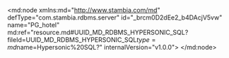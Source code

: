 <?xml version="1.0" encoding="UTF-8"?>
<md:node xmlns:md="http://www.stambia.com/md" defType="com.stambia.rdbms.server" id="_brcm0D2dEe2_b4DAcjV5vw" name="PG_hotel" md:ref="resource.md#UUID_MD_RDBMS_HYPERSONIC_SQL?fileId=UUID_MD_RDBMS_HYPERSONIC_SQL$type=md$name=Hypersonic%20SQL?" internalVersion="v1.0.0">
  <attribute defType="com.stambia.rdbms.server.module" id="_brjUgD2dEe2_b4DAcjV5vw" value="HSQL"/>
  <attribute defType="com.stambia.rdbms.server.user" id="_iKNkkD2eEe2_b4DAcjV5vw" value="sa"/>
  <attribute defType="com.stambia.rdbms.server.driver" id="_iKNkkT2eEe2_b4DAcjV5vw" value="org.hsqldb.jdbcDriver"/>
  <attribute defType="com.stambia.rdbms.server.designerAutoCommit" id="_iKNkkj2eEe2_b4DAcjV5vw" value="true"/>
  <attribute defType="com.stambia.rdbms.server.url" id="_iKNkkz2eEe2_b4DAcjV5vw" value="jdbc:hsqldb:hsql://localhost:62210"/>
  <node defType="com.stambia.rdbms.schema" id="_SF6agD2eEe2_b4DAcjV5vw" name="HOTEL_MANAGEMENT">
    <attribute defType="com.stambia.rdbms.schema.name" id="_SF-r8D2eEe2_b4DAcjV5vw" value="HOTEL_MANAGEMENT"/>
    <attribute defType="com.stambia.rdbms.schema.rejectMask" id="_SF_TAD2eEe2_b4DAcjV5vw" value="R_[targetName]"/>
    <attribute defType="com.stambia.rdbms.schema.loadMask" id="_SF_TAT2eEe2_b4DAcjV5vw" value="L[number]_[targetName]"/>
    <attribute defType="com.stambia.rdbms.schema.integrationMask" id="_SF_TAj2eEe2_b4DAcjV5vw" value="I_[targetName]"/>
    <node defType="com.stambia.rdbms.datastore" id="_iLLN4T2eEe2_b4DAcjV5vw" name="T_ADDRESS">
      <attribute defType="com.stambia.rdbms.datastore.name" id="_iLLN4j2eEe2_b4DAcjV5vw" value="T_ADDRESS"/>
      <attribute defType="com.stambia.rdbms.datastore.type" id="_iLLN4z2eEe2_b4DAcjV5vw" value="TABLE"/>
      <node defType="com.stambia.rdbms.column" id="_iLNqID2eEe2_b4DAcjV5vw" name="ADR_ID" position="1">
        <attribute defType="com.stambia.rdbms.column.name" id="_iLNqIT2eEe2_b4DAcjV5vw" value="ADR_ID"/>
        <attribute defType="com.stambia.rdbms.column.nullable" id="_iLNqIj2eEe2_b4DAcjV5vw" value="0"/>
        <attribute defType="com.stambia.rdbms.column.digits" id="_iLNqIz2eEe2_b4DAcjV5vw" value="0"/>
        <attribute defType="com.stambia.rdbms.column.autoGenerated" id="_iLNqJD2eEe2_b4DAcjV5vw" value="false"/>
        <attribute defType="com.stambia.rdbms.column.autoIncrement" id="_iLNqJT2eEe2_b4DAcjV5vw" value="false"/>
        <attribute defType="com.stambia.rdbms.column.type" id="_iLNqJj2eEe2_b4DAcjV5vw" value="INTEGER"/>
        <attribute defType="com.stambia.rdbms.column.size" id="_iLNqJz2eEe2_b4DAcjV5vw" value="32"/>
      </node>
      <node defType="com.stambia.rdbms.column" id="_iLORMD2eEe2_b4DAcjV5vw" name="CUS_ID" position="2">
        <attribute defType="com.stambia.rdbms.column.name" id="_iLORMT2eEe2_b4DAcjV5vw" value="CUS_ID"/>
        <attribute defType="com.stambia.rdbms.column.nullable" id="_iLORMj2eEe2_b4DAcjV5vw" value="0"/>
        <attribute defType="com.stambia.rdbms.column.digits" id="_iLORMz2eEe2_b4DAcjV5vw" value="0"/>
        <attribute defType="com.stambia.rdbms.column.autoGenerated" id="_iLORND2eEe2_b4DAcjV5vw" value="false"/>
        <attribute defType="com.stambia.rdbms.column.autoIncrement" id="_iLORNT2eEe2_b4DAcjV5vw" value="false"/>
        <attribute defType="com.stambia.rdbms.column.type" id="_iLORNj2eEe2_b4DAcjV5vw" value="INTEGER"/>
        <attribute defType="com.stambia.rdbms.column.size" id="_iLORNz2eEe2_b4DAcjV5vw" value="32"/>
      </node>
      <node defType="com.stambia.rdbms.column" id="_iLO4QD2eEe2_b4DAcjV5vw" name="ADR_LINE1" position="3">
        <attribute defType="com.stambia.rdbms.column.name" id="_iLO4QT2eEe2_b4DAcjV5vw" value="ADR_LINE1"/>
        <attribute defType="com.stambia.rdbms.column.nullable" id="_iLO4Qj2eEe2_b4DAcjV5vw" value="0"/>
        <attribute defType="com.stambia.rdbms.column.autoGenerated" id="_iLO4Qz2eEe2_b4DAcjV5vw" value="false"/>
        <attribute defType="com.stambia.rdbms.column.autoIncrement" id="_iLO4RD2eEe2_b4DAcjV5vw" value="false"/>
        <attribute defType="com.stambia.rdbms.column.type" id="_iLO4RT2eEe2_b4DAcjV5vw" value="VARCHAR"/>
        <attribute defType="com.stambia.rdbms.column.size" id="_iLO4Rj2eEe2_b4DAcjV5vw" value="32"/>
      </node>
      <node defType="com.stambia.rdbms.column" id="_iLO4Rz2eEe2_b4DAcjV5vw" name="ADR_LINE2" position="4">
        <attribute defType="com.stambia.rdbms.column.name" id="_iLO4SD2eEe2_b4DAcjV5vw" value="ADR_LINE2"/>
        <attribute defType="com.stambia.rdbms.column.nullable" id="_iLO4ST2eEe2_b4DAcjV5vw" value="1"/>
        <attribute defType="com.stambia.rdbms.column.autoGenerated" id="_iLO4Sj2eEe2_b4DAcjV5vw" value="false"/>
        <attribute defType="com.stambia.rdbms.column.autoIncrement" id="_iLO4Sz2eEe2_b4DAcjV5vw" value="false"/>
        <attribute defType="com.stambia.rdbms.column.type" id="_iLO4TD2eEe2_b4DAcjV5vw" value="VARCHAR"/>
        <attribute defType="com.stambia.rdbms.column.size" id="_iLO4TT2eEe2_b4DAcjV5vw" value="32"/>
      </node>
      <node defType="com.stambia.rdbms.column" id="_iLO4Tj2eEe2_b4DAcjV5vw" name="ADR_LINE3" position="5">
        <attribute defType="com.stambia.rdbms.column.name" id="_iLO4Tz2eEe2_b4DAcjV5vw" value="ADR_LINE3"/>
        <attribute defType="com.stambia.rdbms.column.nullable" id="_iLO4UD2eEe2_b4DAcjV5vw" value="1"/>
        <attribute defType="com.stambia.rdbms.column.autoGenerated" id="_iLO4UT2eEe2_b4DAcjV5vw" value="false"/>
        <attribute defType="com.stambia.rdbms.column.autoIncrement" id="_iLO4Uj2eEe2_b4DAcjV5vw" value="false"/>
        <attribute defType="com.stambia.rdbms.column.type" id="_iLO4Uz2eEe2_b4DAcjV5vw" value="VARCHAR"/>
        <attribute defType="com.stambia.rdbms.column.size" id="_iLO4VD2eEe2_b4DAcjV5vw" value="32"/>
      </node>
      <node defType="com.stambia.rdbms.column" id="_iLO4VT2eEe2_b4DAcjV5vw" name="ADR_LINE4" position="6">
        <attribute defType="com.stambia.rdbms.column.name" id="_iLO4Vj2eEe2_b4DAcjV5vw" value="ADR_LINE4"/>
        <attribute defType="com.stambia.rdbms.column.nullable" id="_iLO4Vz2eEe2_b4DAcjV5vw" value="1"/>
        <attribute defType="com.stambia.rdbms.column.autoGenerated" id="_iLO4WD2eEe2_b4DAcjV5vw" value="false"/>
        <attribute defType="com.stambia.rdbms.column.autoIncrement" id="_iLO4WT2eEe2_b4DAcjV5vw" value="false"/>
        <attribute defType="com.stambia.rdbms.column.type" id="_iLO4Wj2eEe2_b4DAcjV5vw" value="VARCHAR"/>
        <attribute defType="com.stambia.rdbms.column.size" id="_iLO4Wz2eEe2_b4DAcjV5vw" value="32"/>
      </node>
      <node defType="com.stambia.rdbms.column" id="_iLO4XD2eEe2_b4DAcjV5vw" name="ADR_ZIP_CODE" position="7">
        <attribute defType="com.stambia.rdbms.column.name" id="_iLO4XT2eEe2_b4DAcjV5vw" value="ADR_ZIP_CODE"/>
        <attribute defType="com.stambia.rdbms.column.nullable" id="_iLO4Xj2eEe2_b4DAcjV5vw" value="0"/>
        <attribute defType="com.stambia.rdbms.column.autoGenerated" id="_iLO4Xz2eEe2_b4DAcjV5vw" value="false"/>
        <attribute defType="com.stambia.rdbms.column.autoIncrement" id="_iLO4YD2eEe2_b4DAcjV5vw" value="false"/>
        <attribute defType="com.stambia.rdbms.column.type" id="_iLO4YT2eEe2_b4DAcjV5vw" value="VARCHAR"/>
        <attribute defType="com.stambia.rdbms.column.size" id="_iLO4Yj2eEe2_b4DAcjV5vw" value="5"/>
      </node>
      <node defType="com.stambia.rdbms.column" id="_iLO4Yz2eEe2_b4DAcjV5vw" name="ADR_CITY" position="8">
        <attribute defType="com.stambia.rdbms.column.name" id="_iLO4ZD2eEe2_b4DAcjV5vw" value="ADR_CITY"/>
        <attribute defType="com.stambia.rdbms.column.nullable" id="_iLO4ZT2eEe2_b4DAcjV5vw" value="0"/>
        <attribute defType="com.stambia.rdbms.column.autoGenerated" id="_iLO4Zj2eEe2_b4DAcjV5vw" value="false"/>
        <attribute defType="com.stambia.rdbms.column.autoIncrement" id="_iLO4Zz2eEe2_b4DAcjV5vw" value="false"/>
        <attribute defType="com.stambia.rdbms.column.type" id="_iLO4aD2eEe2_b4DAcjV5vw" value="VARCHAR"/>
        <attribute defType="com.stambia.rdbms.column.size" id="_iLO4aT2eEe2_b4DAcjV5vw" value="32"/>
      </node>
      <node defType="com.stambia.rdbms.column" id="_iLO4aj2eEe2_b4DAcjV5vw" name="ADR_STATE_CODE" position="9">
        <attribute defType="com.stambia.rdbms.column.name" id="_iLO4az2eEe2_b4DAcjV5vw" value="ADR_STATE_CODE"/>
        <attribute defType="com.stambia.rdbms.column.nullable" id="_iLO4bD2eEe2_b4DAcjV5vw" value="1"/>
        <attribute defType="com.stambia.rdbms.column.autoGenerated" id="_iLO4bT2eEe2_b4DAcjV5vw" value="false"/>
        <attribute defType="com.stambia.rdbms.column.autoIncrement" id="_iLO4bj2eEe2_b4DAcjV5vw" value="false"/>
        <attribute defType="com.stambia.rdbms.column.type" id="_iLO4bz2eEe2_b4DAcjV5vw" value="VARCHAR"/>
        <attribute defType="com.stambia.rdbms.column.size" id="_iLO4cD2eEe2_b4DAcjV5vw" value="3"/>
      </node>
      <node defType="com.stambia.rdbms.column" id="_iLO4cT2eEe2_b4DAcjV5vw" name="ADR_LAT" position="10">
        <attribute defType="com.stambia.rdbms.column.name" id="_iLO4cj2eEe2_b4DAcjV5vw" value="ADR_LAT"/>
        <attribute defType="com.stambia.rdbms.column.nullable" id="_iLO4cz2eEe2_b4DAcjV5vw" value="1"/>
        <attribute defType="com.stambia.rdbms.column.digits" id="_iLO4dD2eEe2_b4DAcjV5vw" value="6"/>
        <attribute defType="com.stambia.rdbms.column.autoGenerated" id="_iLO4dT2eEe2_b4DAcjV5vw" value="false"/>
        <attribute defType="com.stambia.rdbms.column.autoIncrement" id="_iLO4dj2eEe2_b4DAcjV5vw" value="false"/>
        <attribute defType="com.stambia.rdbms.column.type" id="_iLO4dz2eEe2_b4DAcjV5vw" value="DECIMAL"/>
        <attribute defType="com.stambia.rdbms.column.size" id="_iLO4eD2eEe2_b4DAcjV5vw" value="19"/>
      </node>
      <node defType="com.stambia.rdbms.column" id="_iLPfUD2eEe2_b4DAcjV5vw" name="ADR_LON" position="11">
        <attribute defType="com.stambia.rdbms.column.name" id="_iLPfUT2eEe2_b4DAcjV5vw" value="ADR_LON"/>
        <attribute defType="com.stambia.rdbms.column.nullable" id="_iLPfUj2eEe2_b4DAcjV5vw" value="1"/>
        <attribute defType="com.stambia.rdbms.column.digits" id="_iLPfUz2eEe2_b4DAcjV5vw" value="6"/>
        <attribute defType="com.stambia.rdbms.column.autoGenerated" id="_iLPfVD2eEe2_b4DAcjV5vw" value="false"/>
        <attribute defType="com.stambia.rdbms.column.autoIncrement" id="_iLPfVT2eEe2_b4DAcjV5vw" value="false"/>
        <attribute defType="com.stambia.rdbms.column.type" id="_iLPfVj2eEe2_b4DAcjV5vw" value="DECIMAL"/>
        <attribute defType="com.stambia.rdbms.column.size" id="_iLPfVz2eEe2_b4DAcjV5vw" value="19"/>
      </node>
      <node defType="com.stambia.rdbms.pk" id="_iLQGYD2eEe2_b4DAcjV5vw" name="PK_T_ADDRESS">
        <node defType="com.stambia.rdbms.colref" id="_iLQGYT2eEe2_b4DAcjV5vw" position="1">
          <attribute defType="com.stambia.rdbms.colref.ref" id="_iLQGYj2eEe2_b4DAcjV5vw" ref="resource.md#_iLNqID2eEe2_b4DAcjV5vw?fileId=_brcm0D2dEe2_b4DAcjV5vw$type=md$name=ADR_ID?"/>
        </node>
      </node>
      <node defType="com.stambia.rdbms.fk" id="_iL0uID2eEe2_b4DAcjV5vw" name="FK_ADDRESS_CUSTOMER">
        <node defType="com.stambia.rdbms.relation" id="_iL0uIT2eEe2_b4DAcjV5vw" position="1">
          <attribute defType="com.stambia.rdbms.relation.fk" id="_iL0uIj2eEe2_b4DAcjV5vw" ref="resource.md#_iLORMD2eEe2_b4DAcjV5vw?fileId=_brcm0D2dEe2_b4DAcjV5vw$type=md$name=CUS_ID?"/>
          <attribute defType="com.stambia.rdbms.relation.pk" id="_iL0uIz2eEe2_b4DAcjV5vw" ref="resource.md#_iLHjgD2eEe2_b4DAcjV5vw?fileId=_brcm0D2dEe2_b4DAcjV5vw$type=md$name=CUS_ID?"/>
        </node>
      </node>
    </node>
    <node defType="com.stambia.rdbms.datastore" id="_iKnNMT2eEe2_b4DAcjV5vw" name="T_BDR_PRICE">
      <attribute defType="com.stambia.rdbms.datastore.name" id="_iKn0QD2eEe2_b4DAcjV5vw" value="T_BDR_PRICE"/>
      <attribute defType="com.stambia.rdbms.datastore.type" id="_iKn0QT2eEe2_b4DAcjV5vw" value="TABLE"/>
      <node defType="com.stambia.rdbms.column" id="_iKreoD2eEe2_b4DAcjV5vw" name="BDR_ID" position="1">
        <attribute defType="com.stambia.rdbms.column.name" id="_iKreoT2eEe2_b4DAcjV5vw" value="BDR_ID"/>
        <attribute defType="com.stambia.rdbms.column.nullable" id="_iKreoj2eEe2_b4DAcjV5vw" value="0"/>
        <attribute defType="com.stambia.rdbms.column.digits" id="_iKreoz2eEe2_b4DAcjV5vw" value="0"/>
        <attribute defType="com.stambia.rdbms.column.autoGenerated" id="_iKrepD2eEe2_b4DAcjV5vw" value="false"/>
        <attribute defType="com.stambia.rdbms.column.autoIncrement" id="_iKrepT2eEe2_b4DAcjV5vw" value="false"/>
        <attribute defType="com.stambia.rdbms.column.type" id="_iKrepj2eEe2_b4DAcjV5vw" value="INTEGER"/>
        <attribute defType="com.stambia.rdbms.column.size" id="_iKrepz2eEe2_b4DAcjV5vw" value="32"/>
      </node>
      <node defType="com.stambia.rdbms.column" id="_iKsFsD2eEe2_b4DAcjV5vw" name="PRC_START_DATE" position="2">
        <attribute defType="com.stambia.rdbms.column.name" id="_iKsFsT2eEe2_b4DAcjV5vw" value="PRC_START_DATE"/>
        <attribute defType="com.stambia.rdbms.column.nullable" id="_iKsFsj2eEe2_b4DAcjV5vw" value="0"/>
        <attribute defType="com.stambia.rdbms.column.autoGenerated" id="_iKsFsz2eEe2_b4DAcjV5vw" value="false"/>
        <attribute defType="com.stambia.rdbms.column.autoIncrement" id="_iKsFtD2eEe2_b4DAcjV5vw" value="false"/>
        <attribute defType="com.stambia.rdbms.column.type" id="_iKsFtT2eEe2_b4DAcjV5vw" value="TIMESTAMP"/>
        <attribute defType="com.stambia.rdbms.column.size" id="_iKsFtj2eEe2_b4DAcjV5vw" value="26"/>
      </node>
      <node defType="com.stambia.rdbms.column" id="_iKsswD2eEe2_b4DAcjV5vw" name="PRC_END_DATE" position="3">
        <attribute defType="com.stambia.rdbms.column.name" id="_iKsswT2eEe2_b4DAcjV5vw" value="PRC_END_DATE"/>
        <attribute defType="com.stambia.rdbms.column.nullable" id="_iKsswj2eEe2_b4DAcjV5vw" value="0"/>
        <attribute defType="com.stambia.rdbms.column.autoGenerated" id="_iKsswz2eEe2_b4DAcjV5vw" value="false"/>
        <attribute defType="com.stambia.rdbms.column.autoIncrement" id="_iKssxD2eEe2_b4DAcjV5vw" value="false"/>
        <attribute defType="com.stambia.rdbms.column.type" id="_iKssxT2eEe2_b4DAcjV5vw" value="TIMESTAMP"/>
        <attribute defType="com.stambia.rdbms.column.size" id="_iKssxj2eEe2_b4DAcjV5vw" value="26"/>
      </node>
      <node defType="com.stambia.rdbms.column" id="_iKssxz2eEe2_b4DAcjV5vw" name="PRC_ROOM_PRICE" position="4">
        <attribute defType="com.stambia.rdbms.column.name" id="_iKssyD2eEe2_b4DAcjV5vw" value="PRC_ROOM_PRICE"/>
        <attribute defType="com.stambia.rdbms.column.nullable" id="_iKssyT2eEe2_b4DAcjV5vw" value="0"/>
        <attribute defType="com.stambia.rdbms.column.digits" id="_iKssyj2eEe2_b4DAcjV5vw" value="4"/>
        <attribute defType="com.stambia.rdbms.column.autoGenerated" id="_iKssyz2eEe2_b4DAcjV5vw" value="false"/>
        <attribute defType="com.stambia.rdbms.column.autoIncrement" id="_iKsszD2eEe2_b4DAcjV5vw" value="false"/>
        <attribute defType="com.stambia.rdbms.column.type" id="_iKsszT2eEe2_b4DAcjV5vw" value="DECIMAL"/>
        <attribute defType="com.stambia.rdbms.column.size" id="_iKsszj2eEe2_b4DAcjV5vw" value="19"/>
      </node>
      <node defType="com.stambia.rdbms.pk" id="_iKt64D2eEe2_b4DAcjV5vw" name="PK_T_BDR_PRICE">
        <node defType="com.stambia.rdbms.colref" id="_iKt64T2eEe2_b4DAcjV5vw" position="1">
          <attribute defType="com.stambia.rdbms.colref.ref" id="_iKt64j2eEe2_b4DAcjV5vw" ref="resource.md#_iKreoD2eEe2_b4DAcjV5vw?fileId=_brcm0D2dEe2_b4DAcjV5vw$type=md$name=BDR_ID?"/>
        </node>
        <node defType="com.stambia.rdbms.colref" id="_iKt64z2eEe2_b4DAcjV5vw" position="2">
          <attribute defType="com.stambia.rdbms.colref.ref" id="_iKt65D2eEe2_b4DAcjV5vw" ref="resource.md#_iKsFsD2eEe2_b4DAcjV5vw?fileId=_brcm0D2dEe2_b4DAcjV5vw$type=md$name=PRC_START_DATE?"/>
        </node>
      </node>
      <node defType="com.stambia.rdbms.fk" id="_iLtZYD2eEe2_b4DAcjV5vw" name="FK_BDR_PRICE_BEDROOM">
        <node defType="com.stambia.rdbms.relation" id="_iLtZYT2eEe2_b4DAcjV5vw" position="1">
          <attribute defType="com.stambia.rdbms.relation.fk" id="_iLtZYj2eEe2_b4DAcjV5vw" ref="resource.md#_iKreoD2eEe2_b4DAcjV5vw?fileId=_brcm0D2dEe2_b4DAcjV5vw$type=md$name=BDR_ID?"/>
          <attribute defType="com.stambia.rdbms.relation.pk" id="_iLtZYz2eEe2_b4DAcjV5vw" ref="resource.md#_iLZQUD2eEe2_b4DAcjV5vw?fileId=_brcm0D2dEe2_b4DAcjV5vw$type=md$name=BDR_ID?"/>
        </node>
      </node>
    </node>
    <node defType="com.stambia.rdbms.datastore" id="_iLhzMT2eEe2_b4DAcjV5vw" name="T_PAYMENT_TYPE">
      <attribute defType="com.stambia.rdbms.datastore.name" id="_iLhzMj2eEe2_b4DAcjV5vw" value="T_PAYMENT_TYPE"/>
      <attribute defType="com.stambia.rdbms.datastore.type" id="_iLhzMz2eEe2_b4DAcjV5vw" value="TABLE"/>
      <node defType="com.stambia.rdbms.column" id="_iLjoYD2eEe2_b4DAcjV5vw" name="PMT_CODE" position="1">
        <attribute defType="com.stambia.rdbms.column.name" id="_iLjoYT2eEe2_b4DAcjV5vw" value="PMT_CODE"/>
        <attribute defType="com.stambia.rdbms.column.nullable" id="_iLjoYj2eEe2_b4DAcjV5vw" value="0"/>
        <attribute defType="com.stambia.rdbms.column.autoGenerated" id="_iLjoYz2eEe2_b4DAcjV5vw" value="false"/>
        <attribute defType="com.stambia.rdbms.column.autoIncrement" id="_iLjoZD2eEe2_b4DAcjV5vw" value="false"/>
        <attribute defType="com.stambia.rdbms.column.type" id="_iLjoZT2eEe2_b4DAcjV5vw" value="VARCHAR"/>
        <attribute defType="com.stambia.rdbms.column.size" id="_iLjoZj2eEe2_b4DAcjV5vw" value="8"/>
      </node>
      <node defType="com.stambia.rdbms.column" id="_iLjoZz2eEe2_b4DAcjV5vw" name="PMT_NAME" position="2">
        <attribute defType="com.stambia.rdbms.column.name" id="_iLjoaD2eEe2_b4DAcjV5vw" value="PMT_NAME"/>
        <attribute defType="com.stambia.rdbms.column.nullable" id="_iLjoaT2eEe2_b4DAcjV5vw" value="0"/>
        <attribute defType="com.stambia.rdbms.column.autoGenerated" id="_iLjoaj2eEe2_b4DAcjV5vw" value="false"/>
        <attribute defType="com.stambia.rdbms.column.autoIncrement" id="_iLjoaz2eEe2_b4DAcjV5vw" value="false"/>
        <attribute defType="com.stambia.rdbms.column.type" id="_iLjobD2eEe2_b4DAcjV5vw" value="VARCHAR"/>
        <attribute defType="com.stambia.rdbms.column.size" id="_iLjobT2eEe2_b4DAcjV5vw" value="64"/>
      </node>
      <node defType="com.stambia.rdbms.column" id="_iLkPcD2eEe2_b4DAcjV5vw" name="PMT_DESCRIPTION" position="3">
        <attribute defType="com.stambia.rdbms.column.name" id="_iLkPcT2eEe2_b4DAcjV5vw" value="PMT_DESCRIPTION"/>
        <attribute defType="com.stambia.rdbms.column.nullable" id="_iLkPcj2eEe2_b4DAcjV5vw" value="1"/>
        <attribute defType="com.stambia.rdbms.column.autoGenerated" id="_iLkPcz2eEe2_b4DAcjV5vw" value="false"/>
        <attribute defType="com.stambia.rdbms.column.autoIncrement" id="_iLkPdD2eEe2_b4DAcjV5vw" value="false"/>
        <attribute defType="com.stambia.rdbms.column.type" id="_iLkPdT2eEe2_b4DAcjV5vw" value="VARCHAR"/>
        <attribute defType="com.stambia.rdbms.column.size" id="_iLkPdj2eEe2_b4DAcjV5vw" value="64"/>
      </node>
      <node defType="com.stambia.rdbms.column" id="_iLkPdz2eEe2_b4DAcjV5vw" name="PMT_ACTIVE" position="4">
        <attribute defType="com.stambia.rdbms.column.name" id="_iLkPeD2eEe2_b4DAcjV5vw" value="PMT_ACTIVE"/>
        <attribute defType="com.stambia.rdbms.column.nullable" id="_iLkPeT2eEe2_b4DAcjV5vw" value="1"/>
        <attribute defType="com.stambia.rdbms.column.digits" id="_iLkPej2eEe2_b4DAcjV5vw" value="0"/>
        <attribute defType="com.stambia.rdbms.column.autoGenerated" id="_iLkPez2eEe2_b4DAcjV5vw" value="false"/>
        <attribute defType="com.stambia.rdbms.column.autoIncrement" id="_iLkPfD2eEe2_b4DAcjV5vw" value="false"/>
        <attribute defType="com.stambia.rdbms.column.type" id="_iLkPfT2eEe2_b4DAcjV5vw" value="NUMERIC"/>
        <attribute defType="com.stambia.rdbms.column.size" id="_iLkPfj2eEe2_b4DAcjV5vw" value="10"/>
      </node>
      <node defType="com.stambia.rdbms.pk" id="_iLk2gD2eEe2_b4DAcjV5vw" name="PK_T_PAYMENT_TYPE">
        <node defType="com.stambia.rdbms.colref" id="_iLk2gT2eEe2_b4DAcjV5vw" position="1">
          <attribute defType="com.stambia.rdbms.colref.ref" id="_iLk2gj2eEe2_b4DAcjV5vw" ref="resource.md#_iLjoYD2eEe2_b4DAcjV5vw?fileId=_brcm0D2dEe2_b4DAcjV5vw$type=md$name=PMT_CODE?"/>
        </node>
      </node>
    </node>
    <node defType="com.stambia.rdbms.datastore" id="_iKvJAT2eEe2_b4DAcjV5vw" name="T_BILLING_LINES">
      <attribute defType="com.stambia.rdbms.datastore.name" id="_iKvJAj2eEe2_b4DAcjV5vw" value="T_BILLING_LINES"/>
      <attribute defType="com.stambia.rdbms.datastore.type" id="_iKvJAz2eEe2_b4DAcjV5vw" value="TABLE"/>
      <node defType="com.stambia.rdbms.column" id="_iKxlQD2eEe2_b4DAcjV5vw" name="BLL_ID" position="1">
        <attribute defType="com.stambia.rdbms.column.name" id="_iKxlQT2eEe2_b4DAcjV5vw" value="BLL_ID"/>
        <attribute defType="com.stambia.rdbms.column.nullable" id="_iKxlQj2eEe2_b4DAcjV5vw" value="0"/>
        <attribute defType="com.stambia.rdbms.column.digits" id="_iKxlQz2eEe2_b4DAcjV5vw" value="0"/>
        <attribute defType="com.stambia.rdbms.column.autoGenerated" id="_iKxlRD2eEe2_b4DAcjV5vw" value="false"/>
        <attribute defType="com.stambia.rdbms.column.autoIncrement" id="_iKxlRT2eEe2_b4DAcjV5vw" value="false"/>
        <attribute defType="com.stambia.rdbms.column.type" id="_iKxlRj2eEe2_b4DAcjV5vw" value="INTEGER"/>
        <attribute defType="com.stambia.rdbms.column.size" id="_iKxlRz2eEe2_b4DAcjV5vw" value="32"/>
      </node>
      <node defType="com.stambia.rdbms.column" id="_iKxlSD2eEe2_b4DAcjV5vw" name="BIL_ID" position="2">
        <attribute defType="com.stambia.rdbms.column.name" id="_iKxlST2eEe2_b4DAcjV5vw" value="BIL_ID"/>
        <attribute defType="com.stambia.rdbms.column.nullable" id="_iKxlSj2eEe2_b4DAcjV5vw" value="0"/>
        <attribute defType="com.stambia.rdbms.column.digits" id="_iKxlSz2eEe2_b4DAcjV5vw" value="0"/>
        <attribute defType="com.stambia.rdbms.column.autoGenerated" id="_iKxlTD2eEe2_b4DAcjV5vw" value="false"/>
        <attribute defType="com.stambia.rdbms.column.autoIncrement" id="_iKxlTT2eEe2_b4DAcjV5vw" value="false"/>
        <attribute defType="com.stambia.rdbms.column.type" id="_iKxlTj2eEe2_b4DAcjV5vw" value="INTEGER"/>
        <attribute defType="com.stambia.rdbms.column.size" id="_iKxlTz2eEe2_b4DAcjV5vw" value="32"/>
      </node>
      <node defType="com.stambia.rdbms.column" id="_iKxlUD2eEe2_b4DAcjV5vw" name="BLL_QTY" position="3">
        <attribute defType="com.stambia.rdbms.column.name" id="_iKxlUT2eEe2_b4DAcjV5vw" value="BLL_QTY"/>
        <attribute defType="com.stambia.rdbms.column.nullable" id="_iKxlUj2eEe2_b4DAcjV5vw" value="0"/>
        <attribute defType="com.stambia.rdbms.column.autoGenerated" id="_iKxlUz2eEe2_b4DAcjV5vw" value="false"/>
        <attribute defType="com.stambia.rdbms.column.autoIncrement" id="_iKxlVD2eEe2_b4DAcjV5vw" value="false"/>
        <attribute defType="com.stambia.rdbms.column.type" id="_iKxlVT2eEe2_b4DAcjV5vw" value="DOUBLE"/>
        <attribute defType="com.stambia.rdbms.column.size" id="_iKxlVj2eEe2_b4DAcjV5vw" value="64"/>
      </node>
      <node defType="com.stambia.rdbms.column" id="_iKyMUD2eEe2_b4DAcjV5vw" name="BLL_DISCOUNT_RATE" position="4">
        <attribute defType="com.stambia.rdbms.column.name" id="_iKyMUT2eEe2_b4DAcjV5vw" value="BLL_DISCOUNT_RATE"/>
        <attribute defType="com.stambia.rdbms.column.nullable" id="_iKyMUj2eEe2_b4DAcjV5vw" value="1"/>
        <attribute defType="com.stambia.rdbms.column.autoGenerated" id="_iKyMUz2eEe2_b4DAcjV5vw" value="false"/>
        <attribute defType="com.stambia.rdbms.column.autoIncrement" id="_iKyMVD2eEe2_b4DAcjV5vw" value="false"/>
        <attribute defType="com.stambia.rdbms.column.type" id="_iKyMVT2eEe2_b4DAcjV5vw" value="DOUBLE"/>
        <attribute defType="com.stambia.rdbms.column.size" id="_iKyMVj2eEe2_b4DAcjV5vw" value="64"/>
      </node>
      <node defType="com.stambia.rdbms.column" id="_iKyMVz2eEe2_b4DAcjV5vw" name="BLL_DISCOUNT_AMOUNT" position="5">
        <attribute defType="com.stambia.rdbms.column.name" id="_iKyMWD2eEe2_b4DAcjV5vw" value="BLL_DISCOUNT_AMOUNT"/>
        <attribute defType="com.stambia.rdbms.column.nullable" id="_iKyMWT2eEe2_b4DAcjV5vw" value="1"/>
        <attribute defType="com.stambia.rdbms.column.digits" id="_iKyMWj2eEe2_b4DAcjV5vw" value="4"/>
        <attribute defType="com.stambia.rdbms.column.autoGenerated" id="_iKyMWz2eEe2_b4DAcjV5vw" value="false"/>
        <attribute defType="com.stambia.rdbms.column.autoIncrement" id="_iKyMXD2eEe2_b4DAcjV5vw" value="false"/>
        <attribute defType="com.stambia.rdbms.column.type" id="_iKyMXT2eEe2_b4DAcjV5vw" value="NUMERIC"/>
        <attribute defType="com.stambia.rdbms.column.size" id="_iKyMXj2eEe2_b4DAcjV5vw" value="19"/>
      </node>
      <node defType="com.stambia.rdbms.column" id="_iKyMXz2eEe2_b4DAcjV5vw" name="BLL_AMOUNT" position="6">
        <attribute defType="com.stambia.rdbms.column.name" id="_iKyMYD2eEe2_b4DAcjV5vw" value="BLL_AMOUNT"/>
        <attribute defType="com.stambia.rdbms.column.nullable" id="_iKyMYT2eEe2_b4DAcjV5vw" value="0"/>
        <attribute defType="com.stambia.rdbms.column.digits" id="_iKyMYj2eEe2_b4DAcjV5vw" value="4"/>
        <attribute defType="com.stambia.rdbms.column.autoGenerated" id="_iKyMYz2eEe2_b4DAcjV5vw" value="false"/>
        <attribute defType="com.stambia.rdbms.column.autoIncrement" id="_iKyMZD2eEe2_b4DAcjV5vw" value="false"/>
        <attribute defType="com.stambia.rdbms.column.type" id="_iKyMZT2eEe2_b4DAcjV5vw" value="DECIMAL"/>
        <attribute defType="com.stambia.rdbms.column.size" id="_iKyMZj2eEe2_b4DAcjV5vw" value="19"/>
      </node>
      <node defType="com.stambia.rdbms.column" id="_iKyMZz2eEe2_b4DAcjV5vw" name="BLL_TYPE" position="7">
        <attribute defType="com.stambia.rdbms.column.name" id="_iKyMaD2eEe2_b4DAcjV5vw" value="BLL_TYPE"/>
        <attribute defType="com.stambia.rdbms.column.nullable" id="_iKyMaT2eEe2_b4DAcjV5vw" value="0"/>
        <attribute defType="com.stambia.rdbms.column.autoGenerated" id="_iKyMaj2eEe2_b4DAcjV5vw" value="false"/>
        <attribute defType="com.stambia.rdbms.column.autoIncrement" id="_iKyMaz2eEe2_b4DAcjV5vw" value="false"/>
        <attribute defType="com.stambia.rdbms.column.type" id="_iKyMbD2eEe2_b4DAcjV5vw" value="VARCHAR"/>
        <attribute defType="com.stambia.rdbms.column.size" id="_iKyMbT2eEe2_b4DAcjV5vw" value="3"/>
      </node>
      <node defType="com.stambia.rdbms.column" id="_iKyMbj2eEe2_b4DAcjV5vw" name="BDR_ID" position="8">
        <attribute defType="com.stambia.rdbms.column.name" id="_iKyMbz2eEe2_b4DAcjV5vw" value="BDR_ID"/>
        <attribute defType="com.stambia.rdbms.column.nullable" id="_iKyMcD2eEe2_b4DAcjV5vw" value="1"/>
        <attribute defType="com.stambia.rdbms.column.digits" id="_iKyMcT2eEe2_b4DAcjV5vw" value="0"/>
        <attribute defType="com.stambia.rdbms.column.autoGenerated" id="_iKyMcj2eEe2_b4DAcjV5vw" value="false"/>
        <attribute defType="com.stambia.rdbms.column.autoIncrement" id="_iKyMcz2eEe2_b4DAcjV5vw" value="false"/>
        <attribute defType="com.stambia.rdbms.column.type" id="_iKyMdD2eEe2_b4DAcjV5vw" value="INTEGER"/>
        <attribute defType="com.stambia.rdbms.column.size" id="_iKyMdT2eEe2_b4DAcjV5vw" value="32"/>
      </node>
      <node defType="com.stambia.rdbms.pk" id="_iKzacD2eEe2_b4DAcjV5vw" name="PK_T_BILLING_LINES">
        <node defType="com.stambia.rdbms.colref" id="_iKzacT2eEe2_b4DAcjV5vw" position="1">
          <attribute defType="com.stambia.rdbms.colref.ref" id="_iKzacj2eEe2_b4DAcjV5vw" ref="resource.md#_iKxlQD2eEe2_b4DAcjV5vw?fileId=_brcm0D2dEe2_b4DAcjV5vw$type=md$name=BLL_ID?"/>
        </node>
      </node>
      <node defType="com.stambia.rdbms.fk" id="_iLungD2eEe2_b4DAcjV5vw" name="FK_BILLING_LINES_BEDROOM">
        <node defType="com.stambia.rdbms.relation" id="_iLungT2eEe2_b4DAcjV5vw" position="1">
          <attribute defType="com.stambia.rdbms.relation.fk" id="_iLungj2eEe2_b4DAcjV5vw" ref="resource.md#_iKyMbj2eEe2_b4DAcjV5vw?fileId=_brcm0D2dEe2_b4DAcjV5vw$type=md$name=BDR_ID?"/>
          <attribute defType="com.stambia.rdbms.relation.pk" id="_iLungz2eEe2_b4DAcjV5vw" ref="resource.md#_iLZQUD2eEe2_b4DAcjV5vw?fileId=_brcm0D2dEe2_b4DAcjV5vw$type=md$name=BDR_ID?"/>
        </node>
      </node>
      <node defType="com.stambia.rdbms.fk" id="_iLunhD2eEe2_b4DAcjV5vw" name="FK_BILLING_LINES_BILLING">
        <node defType="com.stambia.rdbms.relation" id="_iLunhT2eEe2_b4DAcjV5vw" position="1">
          <attribute defType="com.stambia.rdbms.relation.fk" id="_iLunhj2eEe2_b4DAcjV5vw" ref="resource.md#_iKxlSD2eEe2_b4DAcjV5vw?fileId=_brcm0D2dEe2_b4DAcjV5vw$type=md$name=BIL_ID?"/>
          <attribute defType="com.stambia.rdbms.relation.pk" id="_iLunhz2eEe2_b4DAcjV5vw" ref="resource.md#_iLfW8D2eEe2_b4DAcjV5vw?fileId=_brcm0D2dEe2_b4DAcjV5vw$type=md$name=BIL_ID?"/>
        </node>
      </node>
    </node>
    <node defType="com.stambia.rdbms.datastore" id="_iLQtcT2eEe2_b4DAcjV5vw" name="T_PHONE">
      <attribute defType="com.stambia.rdbms.datastore.name" id="_iLQtcj2eEe2_b4DAcjV5vw" value="T_PHONE"/>
      <attribute defType="com.stambia.rdbms.datastore.type" id="_iLQtcz2eEe2_b4DAcjV5vw" value="TABLE"/>
      <node defType="com.stambia.rdbms.column" id="_iLUX0D2eEe2_b4DAcjV5vw" name="PHO_ID" position="1">
        <attribute defType="com.stambia.rdbms.column.name" id="_iLUX0T2eEe2_b4DAcjV5vw" value="PHO_ID"/>
        <attribute defType="com.stambia.rdbms.column.nullable" id="_iLUX0j2eEe2_b4DAcjV5vw" value="0"/>
        <attribute defType="com.stambia.rdbms.column.digits" id="_iLUX0z2eEe2_b4DAcjV5vw" value="0"/>
        <attribute defType="com.stambia.rdbms.column.autoGenerated" id="_iLUX1D2eEe2_b4DAcjV5vw" value="false"/>
        <attribute defType="com.stambia.rdbms.column.autoIncrement" id="_iLUX1T2eEe2_b4DAcjV5vw" value="false"/>
        <attribute defType="com.stambia.rdbms.column.type" id="_iLUX1j2eEe2_b4DAcjV5vw" value="INTEGER"/>
        <attribute defType="com.stambia.rdbms.column.size" id="_iLUX1z2eEe2_b4DAcjV5vw" value="32"/>
      </node>
      <node defType="com.stambia.rdbms.column" id="_iLU-4D2eEe2_b4DAcjV5vw" name="CUS_ID" position="2">
        <attribute defType="com.stambia.rdbms.column.name" id="_iLU-4T2eEe2_b4DAcjV5vw" value="CUS_ID"/>
        <attribute defType="com.stambia.rdbms.column.nullable" id="_iLU-4j2eEe2_b4DAcjV5vw" value="0"/>
        <attribute defType="com.stambia.rdbms.column.digits" id="_iLU-4z2eEe2_b4DAcjV5vw" value="0"/>
        <attribute defType="com.stambia.rdbms.column.autoGenerated" id="_iLU-5D2eEe2_b4DAcjV5vw" value="false"/>
        <attribute defType="com.stambia.rdbms.column.autoIncrement" id="_iLU-5T2eEe2_b4DAcjV5vw" value="false"/>
        <attribute defType="com.stambia.rdbms.column.type" id="_iLU-5j2eEe2_b4DAcjV5vw" value="INTEGER"/>
        <attribute defType="com.stambia.rdbms.column.size" id="_iLU-5z2eEe2_b4DAcjV5vw" value="32"/>
      </node>
      <node defType="com.stambia.rdbms.column" id="_iLU-6D2eEe2_b4DAcjV5vw" name="PHT_CODE" position="3">
        <attribute defType="com.stambia.rdbms.column.name" id="_iLU-6T2eEe2_b4DAcjV5vw" value="PHT_CODE"/>
        <attribute defType="com.stambia.rdbms.column.nullable" id="_iLU-6j2eEe2_b4DAcjV5vw" value="0"/>
        <attribute defType="com.stambia.rdbms.column.autoGenerated" id="_iLU-6z2eEe2_b4DAcjV5vw" value="false"/>
        <attribute defType="com.stambia.rdbms.column.autoIncrement" id="_iLU-7D2eEe2_b4DAcjV5vw" value="false"/>
        <attribute defType="com.stambia.rdbms.column.type" id="_iLU-7T2eEe2_b4DAcjV5vw" value="VARCHAR"/>
        <attribute defType="com.stambia.rdbms.column.size" id="_iLU-7j2eEe2_b4DAcjV5vw" value="8"/>
      </node>
      <node defType="com.stambia.rdbms.column" id="_iLU-7z2eEe2_b4DAcjV5vw" name="PHO_NUMBER" position="4">
        <attribute defType="com.stambia.rdbms.column.name" id="_iLU-8D2eEe2_b4DAcjV5vw" value="PHO_NUMBER"/>
        <attribute defType="com.stambia.rdbms.column.nullable" id="_iLU-8T2eEe2_b4DAcjV5vw" value="0"/>
        <attribute defType="com.stambia.rdbms.column.autoGenerated" id="_iLU-8j2eEe2_b4DAcjV5vw" value="false"/>
        <attribute defType="com.stambia.rdbms.column.autoIncrement" id="_iLU-8z2eEe2_b4DAcjV5vw" value="false"/>
        <attribute defType="com.stambia.rdbms.column.type" id="_iLU-9D2eEe2_b4DAcjV5vw" value="VARCHAR"/>
        <attribute defType="com.stambia.rdbms.column.size" id="_iLU-9T2eEe2_b4DAcjV5vw" value="20"/>
      </node>
      <node defType="com.stambia.rdbms.column" id="_iLU-9j2eEe2_b4DAcjV5vw" name="PHO_PHONING_ALLOWED" position="5">
        <attribute defType="com.stambia.rdbms.column.name" id="_iLU-9z2eEe2_b4DAcjV5vw" value="PHO_PHONING_ALLOWED"/>
        <attribute defType="com.stambia.rdbms.column.nullable" id="_iLU--D2eEe2_b4DAcjV5vw" value="1"/>
        <attribute defType="com.stambia.rdbms.column.autoGenerated" id="_iLU--T2eEe2_b4DAcjV5vw" value="false"/>
        <attribute defType="com.stambia.rdbms.column.autoIncrement" id="_iLU--j2eEe2_b4DAcjV5vw" value="false"/>
        <attribute defType="com.stambia.rdbms.column.type" id="_iLU--z2eEe2_b4DAcjV5vw" value="BOOLEAN"/>
        <attribute defType="com.stambia.rdbms.column.size" id="_iLU-_D2eEe2_b4DAcjV5vw" value="1"/>
      </node>
      <node defType="com.stambia.rdbms.pk" id="_iLWNAD2eEe2_b4DAcjV5vw" name="PK_T_PHONE">
        <node defType="com.stambia.rdbms.colref" id="_iLWNAT2eEe2_b4DAcjV5vw" position="1">
          <attribute defType="com.stambia.rdbms.colref.ref" id="_iLWNAj2eEe2_b4DAcjV5vw" ref="resource.md#_iLUX0D2eEe2_b4DAcjV5vw?fileId=_brcm0D2dEe2_b4DAcjV5vw$type=md$name=PHO_ID?"/>
        </node>
      </node>
      <node defType="com.stambia.rdbms.fk" id="_iL18QD2eEe2_b4DAcjV5vw" name="FK_PHONE_CUSTOMER">
        <node defType="com.stambia.rdbms.relation" id="_iL18QT2eEe2_b4DAcjV5vw" position="1">
          <attribute defType="com.stambia.rdbms.relation.fk" id="_iL18Qj2eEe2_b4DAcjV5vw" ref="resource.md#_iLU-4D2eEe2_b4DAcjV5vw?fileId=_brcm0D2dEe2_b4DAcjV5vw$type=md$name=CUS_ID?"/>
          <attribute defType="com.stambia.rdbms.relation.pk" id="_iL18Qz2eEe2_b4DAcjV5vw" ref="resource.md#_iLHjgD2eEe2_b4DAcjV5vw?fileId=_brcm0D2dEe2_b4DAcjV5vw$type=md$name=CUS_ID?"/>
        </node>
      </node>
      <node defType="com.stambia.rdbms.fk" id="_iL18RD2eEe2_b4DAcjV5vw" name="FK_PHONE_PHONE_TYPE">
        <node defType="com.stambia.rdbms.relation" id="_iL18RT2eEe2_b4DAcjV5vw" position="1">
          <attribute defType="com.stambia.rdbms.relation.fk" id="_iL18Rj2eEe2_b4DAcjV5vw" ref="resource.md#_iLU-6D2eEe2_b4DAcjV5vw?fileId=_brcm0D2dEe2_b4DAcjV5vw$type=md$name=PHT_CODE?"/>
          <attribute defType="com.stambia.rdbms.relation.pk" id="_iL18Rz2eEe2_b4DAcjV5vw" ref="resource.md#_iK8kYD2eEe2_b4DAcjV5vw?fileId=_brcm0D2dEe2_b4DAcjV5vw$type=md$name=PHT_CODE?"/>
        </node>
      </node>
    </node>
    <node defType="com.stambia.rdbms.datastore" id="_iLcToT2eEe2_b4DAcjV5vw" name="T_BILLING">
      <attribute defType="com.stambia.rdbms.datastore.name" id="_iLc6sD2eEe2_b4DAcjV5vw" value="T_BILLING"/>
      <attribute defType="com.stambia.rdbms.datastore.type" id="_iLc6sT2eEe2_b4DAcjV5vw" value="TABLE"/>
      <node defType="com.stambia.rdbms.column" id="_iLfW8D2eEe2_b4DAcjV5vw" name="BIL_ID" position="1">
        <attribute defType="com.stambia.rdbms.column.name" id="_iLfW8T2eEe2_b4DAcjV5vw" value="BIL_ID"/>
        <attribute defType="com.stambia.rdbms.column.nullable" id="_iLfW8j2eEe2_b4DAcjV5vw" value="0"/>
        <attribute defType="com.stambia.rdbms.column.digits" id="_iLfW8z2eEe2_b4DAcjV5vw" value="0"/>
        <attribute defType="com.stambia.rdbms.column.autoGenerated" id="_iLfW9D2eEe2_b4DAcjV5vw" value="false"/>
        <attribute defType="com.stambia.rdbms.column.autoIncrement" id="_iLfW9T2eEe2_b4DAcjV5vw" value="false"/>
        <attribute defType="com.stambia.rdbms.column.type" id="_iLfW9j2eEe2_b4DAcjV5vw" value="INTEGER"/>
        <attribute defType="com.stambia.rdbms.column.size" id="_iLfW9z2eEe2_b4DAcjV5vw" value="32"/>
      </node>
      <node defType="com.stambia.rdbms.column" id="_iLf-AD2eEe2_b4DAcjV5vw" name="CUS_ID" position="2">
        <attribute defType="com.stambia.rdbms.column.name" id="_iLf-AT2eEe2_b4DAcjV5vw" value="CUS_ID"/>
        <attribute defType="com.stambia.rdbms.column.nullable" id="_iLf-Aj2eEe2_b4DAcjV5vw" value="0"/>
        <attribute defType="com.stambia.rdbms.column.digits" id="_iLf-Az2eEe2_b4DAcjV5vw" value="0"/>
        <attribute defType="com.stambia.rdbms.column.autoGenerated" id="_iLf-BD2eEe2_b4DAcjV5vw" value="false"/>
        <attribute defType="com.stambia.rdbms.column.autoIncrement" id="_iLf-BT2eEe2_b4DAcjV5vw" value="false"/>
        <attribute defType="com.stambia.rdbms.column.type" id="_iLf-Bj2eEe2_b4DAcjV5vw" value="INTEGER"/>
        <attribute defType="com.stambia.rdbms.column.size" id="_iLf-Bz2eEe2_b4DAcjV5vw" value="32"/>
      </node>
      <node defType="com.stambia.rdbms.column" id="_iLf-CD2eEe2_b4DAcjV5vw" name="PMT_CODE" position="3">
        <attribute defType="com.stambia.rdbms.column.name" id="_iLf-CT2eEe2_b4DAcjV5vw" value="PMT_CODE"/>
        <attribute defType="com.stambia.rdbms.column.nullable" id="_iLf-Cj2eEe2_b4DAcjV5vw" value="1"/>
        <attribute defType="com.stambia.rdbms.column.autoGenerated" id="_iLf-Cz2eEe2_b4DAcjV5vw" value="false"/>
        <attribute defType="com.stambia.rdbms.column.autoIncrement" id="_iLf-DD2eEe2_b4DAcjV5vw" value="false"/>
        <attribute defType="com.stambia.rdbms.column.type" id="_iLf-DT2eEe2_b4DAcjV5vw" value="VARCHAR"/>
        <attribute defType="com.stambia.rdbms.column.size" id="_iLf-Dj2eEe2_b4DAcjV5vw" value="8"/>
      </node>
      <node defType="com.stambia.rdbms.column" id="_iLf-Dz2eEe2_b4DAcjV5vw" name="BIL_DATE" position="4">
        <attribute defType="com.stambia.rdbms.column.name" id="_iLf-ED2eEe2_b4DAcjV5vw" value="BIL_DATE"/>
        <attribute defType="com.stambia.rdbms.column.nullable" id="_iLf-ET2eEe2_b4DAcjV5vw" value="0"/>
        <attribute defType="com.stambia.rdbms.column.autoGenerated" id="_iLf-Ej2eEe2_b4DAcjV5vw" value="false"/>
        <attribute defType="com.stambia.rdbms.column.autoIncrement" id="_iLf-Ez2eEe2_b4DAcjV5vw" value="false"/>
        <attribute defType="com.stambia.rdbms.column.type" id="_iLf-FD2eEe2_b4DAcjV5vw" value="TIMESTAMP"/>
        <attribute defType="com.stambia.rdbms.column.size" id="_iLf-FT2eEe2_b4DAcjV5vw" value="26"/>
      </node>
      <node defType="com.stambia.rdbms.column" id="_iLf-Fj2eEe2_b4DAcjV5vw" name="BIL_PMT_DATE" position="5">
        <attribute defType="com.stambia.rdbms.column.name" id="_iLf-Fz2eEe2_b4DAcjV5vw" value="BIL_PMT_DATE"/>
        <attribute defType="com.stambia.rdbms.column.nullable" id="_iLf-GD2eEe2_b4DAcjV5vw" value="1"/>
        <attribute defType="com.stambia.rdbms.column.autoGenerated" id="_iLf-GT2eEe2_b4DAcjV5vw" value="false"/>
        <attribute defType="com.stambia.rdbms.column.autoIncrement" id="_iLf-Gj2eEe2_b4DAcjV5vw" value="false"/>
        <attribute defType="com.stambia.rdbms.column.type" id="_iLf-Gz2eEe2_b4DAcjV5vw" value="TIMESTAMP"/>
        <attribute defType="com.stambia.rdbms.column.size" id="_iLf-HD2eEe2_b4DAcjV5vw" value="26"/>
      </node>
      <node defType="com.stambia.rdbms.pk" id="_iLglED2eEe2_b4DAcjV5vw" name="PK_T_BILLING">
        <node defType="com.stambia.rdbms.colref" id="_iLglET2eEe2_b4DAcjV5vw" position="1">
          <attribute defType="com.stambia.rdbms.colref.ref" id="_iLglEj2eEe2_b4DAcjV5vw" ref="resource.md#_iLfW8D2eEe2_b4DAcjV5vw?fileId=_brcm0D2dEe2_b4DAcjV5vw$type=md$name=BIL_ID?"/>
        </node>
      </node>
      <node defType="com.stambia.rdbms.fk" id="_iL3xcD2eEe2_b4DAcjV5vw" name="FK_BILLING_CUSTOMER">
        <node defType="com.stambia.rdbms.relation" id="_iL3xcT2eEe2_b4DAcjV5vw" position="1">
          <attribute defType="com.stambia.rdbms.relation.fk" id="_iL3xcj2eEe2_b4DAcjV5vw" ref="resource.md#_iLf-AD2eEe2_b4DAcjV5vw?fileId=_brcm0D2dEe2_b4DAcjV5vw$type=md$name=CUS_ID?"/>
          <attribute defType="com.stambia.rdbms.relation.pk" id="_iL3xcz2eEe2_b4DAcjV5vw" ref="resource.md#_iLHjgD2eEe2_b4DAcjV5vw?fileId=_brcm0D2dEe2_b4DAcjV5vw$type=md$name=CUS_ID?"/>
        </node>
      </node>
      <node defType="com.stambia.rdbms.fk" id="_iL3xdD2eEe2_b4DAcjV5vw" name="FK_BILLING_PAYMENT">
        <node defType="com.stambia.rdbms.relation" id="_iL3xdT2eEe2_b4DAcjV5vw" position="1">
          <attribute defType="com.stambia.rdbms.relation.fk" id="_iL3xdj2eEe2_b4DAcjV5vw" ref="resource.md#_iLf-CD2eEe2_b4DAcjV5vw?fileId=_brcm0D2dEe2_b4DAcjV5vw$type=md$name=PMT_CODE?"/>
          <attribute defType="com.stambia.rdbms.relation.pk" id="_iL3xdz2eEe2_b4DAcjV5vw" ref="resource.md#_iLjoYD2eEe2_b4DAcjV5vw?fileId=_brcm0D2dEe2_b4DAcjV5vw$type=md$name=PMT_CODE?"/>
        </node>
      </node>
    </node>
    <node defType="com.stambia.rdbms.datastore" id="_iLFHQT2eEe2_b4DAcjV5vw" name="T_CUSTOMER">
      <attribute defType="com.stambia.rdbms.datastore.name" id="_iLFHQj2eEe2_b4DAcjV5vw" value="T_CUSTOMER"/>
      <attribute defType="com.stambia.rdbms.datastore.type" id="_iLFHQz2eEe2_b4DAcjV5vw" value="TABLE"/>
      <node defType="com.stambia.rdbms.column" id="_iLHjgD2eEe2_b4DAcjV5vw" name="CUS_ID" position="1">
        <attribute defType="com.stambia.rdbms.column.name" id="_iLHjgT2eEe2_b4DAcjV5vw" value="CUS_ID"/>
        <attribute defType="com.stambia.rdbms.column.nullable" id="_iLHjgj2eEe2_b4DAcjV5vw" value="0"/>
        <attribute defType="com.stambia.rdbms.column.digits" id="_iLHjgz2eEe2_b4DAcjV5vw" value="0"/>
        <attribute defType="com.stambia.rdbms.column.autoGenerated" id="_iLHjhD2eEe2_b4DAcjV5vw" value="false"/>
        <attribute defType="com.stambia.rdbms.column.autoIncrement" id="_iLHjhT2eEe2_b4DAcjV5vw" value="false"/>
        <attribute defType="com.stambia.rdbms.column.type" id="_iLHjhj2eEe2_b4DAcjV5vw" value="INTEGER"/>
        <attribute defType="com.stambia.rdbms.column.size" id="_iLHjhz2eEe2_b4DAcjV5vw" value="32"/>
      </node>
      <node defType="com.stambia.rdbms.column" id="_iLIKkD2eEe2_b4DAcjV5vw" name="TIT_CODE" position="2">
        <attribute defType="com.stambia.rdbms.column.name" id="_iLIKkT2eEe2_b4DAcjV5vw" value="TIT_CODE"/>
        <attribute defType="com.stambia.rdbms.column.nullable" id="_iLIKkj2eEe2_b4DAcjV5vw" value="1"/>
        <attribute defType="com.stambia.rdbms.column.autoGenerated" id="_iLIKkz2eEe2_b4DAcjV5vw" value="false"/>
        <attribute defType="com.stambia.rdbms.column.autoIncrement" id="_iLIKlD2eEe2_b4DAcjV5vw" value="false"/>
        <attribute defType="com.stambia.rdbms.column.type" id="_iLIKlT2eEe2_b4DAcjV5vw" value="VARCHAR"/>
        <attribute defType="com.stambia.rdbms.column.size" id="_iLIKlj2eEe2_b4DAcjV5vw" value="8"/>
      </node>
      <node defType="com.stambia.rdbms.column" id="_iLIKlz2eEe2_b4DAcjV5vw" name="CUS_LAST_NAME" position="3">
        <attribute defType="com.stambia.rdbms.column.name" id="_iLIKmD2eEe2_b4DAcjV5vw" value="CUS_LAST_NAME"/>
        <attribute defType="com.stambia.rdbms.column.nullable" id="_iLIKmT2eEe2_b4DAcjV5vw" value="0"/>
        <attribute defType="com.stambia.rdbms.column.autoGenerated" id="_iLIKmj2eEe2_b4DAcjV5vw" value="false"/>
        <attribute defType="com.stambia.rdbms.column.autoIncrement" id="_iLIKmz2eEe2_b4DAcjV5vw" value="false"/>
        <attribute defType="com.stambia.rdbms.column.type" id="_iLIKnD2eEe2_b4DAcjV5vw" value="VARCHAR"/>
        <attribute defType="com.stambia.rdbms.column.size" id="_iLIKnT2eEe2_b4DAcjV5vw" value="32"/>
      </node>
      <node defType="com.stambia.rdbms.column" id="_iLIKnj2eEe2_b4DAcjV5vw" name="CUS_FIRST_NAME" position="4">
        <attribute defType="com.stambia.rdbms.column.name" id="_iLIKnz2eEe2_b4DAcjV5vw" value="CUS_FIRST_NAME"/>
        <attribute defType="com.stambia.rdbms.column.nullable" id="_iLIKoD2eEe2_b4DAcjV5vw" value="1"/>
        <attribute defType="com.stambia.rdbms.column.autoGenerated" id="_iLIKoT2eEe2_b4DAcjV5vw" value="false"/>
        <attribute defType="com.stambia.rdbms.column.autoIncrement" id="_iLIKoj2eEe2_b4DAcjV5vw" value="false"/>
        <attribute defType="com.stambia.rdbms.column.type" id="_iLIKoz2eEe2_b4DAcjV5vw" value="VARCHAR"/>
        <attribute defType="com.stambia.rdbms.column.size" id="_iLIKpD2eEe2_b4DAcjV5vw" value="25"/>
      </node>
      <node defType="com.stambia.rdbms.column" id="_iLIKpT2eEe2_b4DAcjV5vw" name="CUS_COMPANY" position="5">
        <attribute defType="com.stambia.rdbms.column.name" id="_iLIKpj2eEe2_b4DAcjV5vw" value="CUS_COMPANY"/>
        <attribute defType="com.stambia.rdbms.column.nullable" id="_iLIKpz2eEe2_b4DAcjV5vw" value="1"/>
        <attribute defType="com.stambia.rdbms.column.autoGenerated" id="_iLIKqD2eEe2_b4DAcjV5vw" value="false"/>
        <attribute defType="com.stambia.rdbms.column.autoIncrement" id="_iLIKqT2eEe2_b4DAcjV5vw" value="false"/>
        <attribute defType="com.stambia.rdbms.column.type" id="_iLIKqj2eEe2_b4DAcjV5vw" value="VARCHAR"/>
        <attribute defType="com.stambia.rdbms.column.size" id="_iLIKqz2eEe2_b4DAcjV5vw" value="100"/>
      </node>
      <node defType="com.stambia.rdbms.column" id="_iLIxoD2eEe2_b4DAcjV5vw" name="CUS_BIRTH_DATE" position="6">
        <attribute defType="com.stambia.rdbms.column.name" id="_iLIxoT2eEe2_b4DAcjV5vw" value="CUS_BIRTH_DATE"/>
        <attribute defType="com.stambia.rdbms.column.nullable" id="_iLIxoj2eEe2_b4DAcjV5vw" value="1"/>
        <attribute defType="com.stambia.rdbms.column.autoGenerated" id="_iLIxoz2eEe2_b4DAcjV5vw" value="false"/>
        <attribute defType="com.stambia.rdbms.column.autoIncrement" id="_iLIxpD2eEe2_b4DAcjV5vw" value="false"/>
        <attribute defType="com.stambia.rdbms.column.type" id="_iLIxpT2eEe2_b4DAcjV5vw" value="TIMESTAMP"/>
        <attribute defType="com.stambia.rdbms.column.size" id="_iLIxpj2eEe2_b4DAcjV5vw" value="26"/>
      </node>
      <node defType="com.stambia.rdbms.pk" id="_iLJ_wD2eEe2_b4DAcjV5vw" name="PK_T_CUSTOMER">
        <node defType="com.stambia.rdbms.colref" id="_iLJ_wT2eEe2_b4DAcjV5vw" position="1">
          <attribute defType="com.stambia.rdbms.colref.ref" id="_iLJ_wj2eEe2_b4DAcjV5vw" ref="resource.md#_iLHjgD2eEe2_b4DAcjV5vw?fileId=_brcm0D2dEe2_b4DAcjV5vw$type=md$name=CUS_ID?"/>
        </node>
      </node>
      <node defType="com.stambia.rdbms.fk" id="_iL0HED2eEe2_b4DAcjV5vw" name="FK_CUSTOMER_TITLE">
        <node defType="com.stambia.rdbms.relation" id="_iL0HET2eEe2_b4DAcjV5vw" position="1">
          <attribute defType="com.stambia.rdbms.relation.fk" id="_iL0HEj2eEe2_b4DAcjV5vw" ref="resource.md#_iLIKkD2eEe2_b4DAcjV5vw?fileId=_brcm0D2dEe2_b4DAcjV5vw$type=md$name=TIT_CODE?"/>
          <attribute defType="com.stambia.rdbms.relation.pk" id="_iL0HEz2eEe2_b4DAcjV5vw" ref="resource.md#_iKkw8D2eEe2_b4DAcjV5vw?fileId=_brcm0D2dEe2_b4DAcjV5vw$type=md$name=TIT_CODE?"/>
        </node>
      </node>
    </node>
    <node defType="com.stambia.rdbms.datastore" id="_iKQn4T2eEe2_b4DAcjV5vw" name="T_BDR_PLN_CUS">
      <attribute defType="com.stambia.rdbms.datastore.name" id="_iKQn4j2eEe2_b4DAcjV5vw" value="T_BDR_PLN_CUS"/>
      <attribute defType="com.stambia.rdbms.datastore.type" id="_iKQn4z2eEe2_b4DAcjV5vw" value="TABLE"/>
      <node defType="com.stambia.rdbms.column" id="_iKcOED2eEe2_b4DAcjV5vw" name="BDR_ID" position="1">
        <attribute defType="com.stambia.rdbms.column.name" id="_iKcOET2eEe2_b4DAcjV5vw" value="BDR_ID"/>
        <attribute defType="com.stambia.rdbms.column.nullable" id="_iKcOEj2eEe2_b4DAcjV5vw" value="0"/>
        <attribute defType="com.stambia.rdbms.column.digits" id="_iKcOEz2eEe2_b4DAcjV5vw" value="0"/>
        <attribute defType="com.stambia.rdbms.column.autoGenerated" id="_iKcOFD2eEe2_b4DAcjV5vw" value="false"/>
        <attribute defType="com.stambia.rdbms.column.autoIncrement" id="_iKcOFT2eEe2_b4DAcjV5vw" value="false"/>
        <attribute defType="com.stambia.rdbms.column.type" id="_iKcOFj2eEe2_b4DAcjV5vw" value="INTEGER"/>
        <attribute defType="com.stambia.rdbms.column.size" id="_iKcOFz2eEe2_b4DAcjV5vw" value="32"/>
      </node>
      <node defType="com.stambia.rdbms.column" id="_iKc1ID2eEe2_b4DAcjV5vw" name="PLN_DAY" position="2">
        <attribute defType="com.stambia.rdbms.column.name" id="_iKc1IT2eEe2_b4DAcjV5vw" value="PLN_DAY"/>
        <attribute defType="com.stambia.rdbms.column.nullable" id="_iKc1Ij2eEe2_b4DAcjV5vw" value="0"/>
        <attribute defType="com.stambia.rdbms.column.autoGenerated" id="_iKc1Iz2eEe2_b4DAcjV5vw" value="false"/>
        <attribute defType="com.stambia.rdbms.column.autoIncrement" id="_iKc1JD2eEe2_b4DAcjV5vw" value="false"/>
        <attribute defType="com.stambia.rdbms.column.type" id="_iKc1JT2eEe2_b4DAcjV5vw" value="TIMESTAMP"/>
        <attribute defType="com.stambia.rdbms.column.size" id="_iKc1Jj2eEe2_b4DAcjV5vw" value="26"/>
      </node>
      <node defType="com.stambia.rdbms.column" id="_iKc1Jz2eEe2_b4DAcjV5vw" name="CUS_ID" position="3">
        <attribute defType="com.stambia.rdbms.column.name" id="_iKc1KD2eEe2_b4DAcjV5vw" value="CUS_ID"/>
        <attribute defType="com.stambia.rdbms.column.nullable" id="_iKc1KT2eEe2_b4DAcjV5vw" value="0"/>
        <attribute defType="com.stambia.rdbms.column.digits" id="_iKc1Kj2eEe2_b4DAcjV5vw" value="0"/>
        <attribute defType="com.stambia.rdbms.column.autoGenerated" id="_iKc1Kz2eEe2_b4DAcjV5vw" value="false"/>
        <attribute defType="com.stambia.rdbms.column.autoIncrement" id="_iKc1LD2eEe2_b4DAcjV5vw" value="false"/>
        <attribute defType="com.stambia.rdbms.column.type" id="_iKc1LT2eEe2_b4DAcjV5vw" value="INTEGER"/>
        <attribute defType="com.stambia.rdbms.column.size" id="_iKc1Lj2eEe2_b4DAcjV5vw" value="32"/>
      </node>
      <node defType="com.stambia.rdbms.column" id="_iKc1Lz2eEe2_b4DAcjV5vw" name="PLN_CUS_PERS_COUNT" position="4">
        <attribute defType="com.stambia.rdbms.column.name" id="_iKc1MD2eEe2_b4DAcjV5vw" value="PLN_CUS_PERS_COUNT"/>
        <attribute defType="com.stambia.rdbms.column.nullable" id="_iKc1MT2eEe2_b4DAcjV5vw" value="0"/>
        <attribute defType="com.stambia.rdbms.column.digits" id="_iKc1Mj2eEe2_b4DAcjV5vw" value="0"/>
        <attribute defType="com.stambia.rdbms.column.autoGenerated" id="_iKc1Mz2eEe2_b4DAcjV5vw" value="false"/>
        <attribute defType="com.stambia.rdbms.column.autoIncrement" id="_iKc1ND2eEe2_b4DAcjV5vw" value="false"/>
        <attribute defType="com.stambia.rdbms.column.type" id="_iKc1NT2eEe2_b4DAcjV5vw" value="SMALLINT"/>
        <attribute defType="com.stambia.rdbms.column.size" id="_iKc1Nj2eEe2_b4DAcjV5vw" value="16"/>
      </node>
      <node defType="com.stambia.rdbms.column" id="_iKdcMD2eEe2_b4DAcjV5vw" name="PLN_CUS_BOOKED" position="5">
        <attribute defType="com.stambia.rdbms.column.name" id="_iKdcMT2eEe2_b4DAcjV5vw" value="PLN_CUS_BOOKED"/>
        <attribute defType="com.stambia.rdbms.column.nullable" id="_iKdcMj2eEe2_b4DAcjV5vw" value="0"/>
        <attribute defType="com.stambia.rdbms.column.autoGenerated" id="_iKdcMz2eEe2_b4DAcjV5vw" value="false"/>
        <attribute defType="com.stambia.rdbms.column.autoIncrement" id="_iKdcND2eEe2_b4DAcjV5vw" value="false"/>
        <attribute defType="com.stambia.rdbms.column.type" id="_iKdcNT2eEe2_b4DAcjV5vw" value="BOOLEAN"/>
        <attribute defType="com.stambia.rdbms.column.size" id="_iKdcNj2eEe2_b4DAcjV5vw" value="1"/>
      </node>
      <node defType="com.stambia.rdbms.pk" id="_iKf4cD2eEe2_b4DAcjV5vw" name="PK_T_BDR_PLN_CUS">
        <node defType="com.stambia.rdbms.colref" id="_iKf4cT2eEe2_b4DAcjV5vw" position="1">
          <attribute defType="com.stambia.rdbms.colref.ref" id="_iKf4cj2eEe2_b4DAcjV5vw" ref="resource.md#_iKcOED2eEe2_b4DAcjV5vw?fileId=_brcm0D2dEe2_b4DAcjV5vw$type=md$name=BDR_ID?"/>
        </node>
        <node defType="com.stambia.rdbms.colref" id="_iKf4cz2eEe2_b4DAcjV5vw" position="2">
          <attribute defType="com.stambia.rdbms.colref.ref" id="_iKf4dD2eEe2_b4DAcjV5vw" ref="resource.md#_iKc1ID2eEe2_b4DAcjV5vw?fileId=_brcm0D2dEe2_b4DAcjV5vw$type=md$name=PLN_DAY?"/>
        </node>
      </node>
      <node defType="com.stambia.rdbms.fk" id="_iLrkMD2eEe2_b4DAcjV5vw" name="FK_BDR_PLN_BEDROOM">
        <node defType="com.stambia.rdbms.relation" id="_iLrkMT2eEe2_b4DAcjV5vw" position="1">
          <attribute defType="com.stambia.rdbms.relation.fk" id="_iLrkMj2eEe2_b4DAcjV5vw" ref="resource.md#_iKcOED2eEe2_b4DAcjV5vw?fileId=_brcm0D2dEe2_b4DAcjV5vw$type=md$name=BDR_ID?"/>
          <attribute defType="com.stambia.rdbms.relation.pk" id="_iLrkMz2eEe2_b4DAcjV5vw" ref="resource.md#_iLZQUD2eEe2_b4DAcjV5vw?fileId=_brcm0D2dEe2_b4DAcjV5vw$type=md$name=BDR_ID?"/>
        </node>
      </node>
      <node defType="com.stambia.rdbms.fk" id="_iLrkND2eEe2_b4DAcjV5vw" name="FK_BDR_PLN_CUSTOMER">
        <node defType="com.stambia.rdbms.relation" id="_iLrkNT2eEe2_b4DAcjV5vw" position="1">
          <attribute defType="com.stambia.rdbms.relation.fk" id="_iLrkNj2eEe2_b4DAcjV5vw" ref="resource.md#_iKc1Jz2eEe2_b4DAcjV5vw?fileId=_brcm0D2dEe2_b4DAcjV5vw$type=md$name=CUS_ID?"/>
          <attribute defType="com.stambia.rdbms.relation.pk" id="_iLrkNz2eEe2_b4DAcjV5vw" ref="resource.md#_iLHjgD2eEe2_b4DAcjV5vw?fileId=_brcm0D2dEe2_b4DAcjV5vw$type=md$name=CUS_ID?"/>
        </node>
      </node>
      <node defType="com.stambia.rdbms.fk" id="_iLrkOD2eEe2_b4DAcjV5vw" name="FK_BDR_PLN_PLANNING">
        <node defType="com.stambia.rdbms.relation" id="_iLrkOT2eEe2_b4DAcjV5vw" position="1">
          <attribute defType="com.stambia.rdbms.relation.fk" id="_iLrkOj2eEe2_b4DAcjV5vw" ref="resource.md#_iKc1ID2eEe2_b4DAcjV5vw?fileId=_brcm0D2dEe2_b4DAcjV5vw$type=md$name=PLN_DAY?"/>
          <attribute defType="com.stambia.rdbms.relation.pk" id="_iLrkOz2eEe2_b4DAcjV5vw" ref="resource.md#_iLpH8D2eEe2_b4DAcjV5vw?fileId=_brcm0D2dEe2_b4DAcjV5vw$type=md$name=PLN_DAY?"/>
        </node>
      </node>
    </node>
    <node defType="com.stambia.rdbms.datastore" id="_iK6IIT2eEe2_b4DAcjV5vw" name="T_PHONE_TYPE">
      <attribute defType="com.stambia.rdbms.datastore.name" id="_iK6vMD2eEe2_b4DAcjV5vw" value="T_PHONE_TYPE"/>
      <attribute defType="com.stambia.rdbms.datastore.type" id="_iK6vMT2eEe2_b4DAcjV5vw" value="TABLE"/>
      <node defType="com.stambia.rdbms.column" id="_iK8kYD2eEe2_b4DAcjV5vw" name="PHT_CODE" position="1">
        <attribute defType="com.stambia.rdbms.column.name" id="_iK8kYT2eEe2_b4DAcjV5vw" value="PHT_CODE"/>
        <attribute defType="com.stambia.rdbms.column.nullable" id="_iK8kYj2eEe2_b4DAcjV5vw" value="0"/>
        <attribute defType="com.stambia.rdbms.column.autoGenerated" id="_iK8kYz2eEe2_b4DAcjV5vw" value="false"/>
        <attribute defType="com.stambia.rdbms.column.autoIncrement" id="_iK8kZD2eEe2_b4DAcjV5vw" value="false"/>
        <attribute defType="com.stambia.rdbms.column.type" id="_iK8kZT2eEe2_b4DAcjV5vw" value="VARCHAR"/>
        <attribute defType="com.stambia.rdbms.column.size" id="_iK8kZj2eEe2_b4DAcjV5vw" value="8"/>
      </node>
      <node defType="com.stambia.rdbms.column" id="_iK8kZz2eEe2_b4DAcjV5vw" name="PHT_NAME" position="2">
        <attribute defType="com.stambia.rdbms.column.name" id="_iK8kaD2eEe2_b4DAcjV5vw" value="PHT_NAME"/>
        <attribute defType="com.stambia.rdbms.column.nullable" id="_iK8kaT2eEe2_b4DAcjV5vw" value="0"/>
        <attribute defType="com.stambia.rdbms.column.autoGenerated" id="_iK8kaj2eEe2_b4DAcjV5vw" value="false"/>
        <attribute defType="com.stambia.rdbms.column.autoIncrement" id="_iK8kaz2eEe2_b4DAcjV5vw" value="false"/>
        <attribute defType="com.stambia.rdbms.column.type" id="_iK8kbD2eEe2_b4DAcjV5vw" value="VARCHAR"/>
        <attribute defType="com.stambia.rdbms.column.size" id="_iK8kbT2eEe2_b4DAcjV5vw" value="32"/>
      </node>
      <node defType="com.stambia.rdbms.pk" id="_iK9ygD2eEe2_b4DAcjV5vw" name="PK_T_PHONE_TYPE">
        <node defType="com.stambia.rdbms.colref" id="_iK9ygT2eEe2_b4DAcjV5vw" position="1">
          <attribute defType="com.stambia.rdbms.colref.ref" id="_iK9ygj2eEe2_b4DAcjV5vw" ref="resource.md#_iK8kYD2eEe2_b4DAcjV5vw?fileId=_brcm0D2dEe2_b4DAcjV5vw$type=md$name=PHT_CODE?"/>
        </node>
      </node>
    </node>
    <node defType="com.stambia.rdbms.datastore" id="_iK12sT2eEe2_b4DAcjV5vw" name="T_BREAKFAST_PRICE">
      <attribute defType="com.stambia.rdbms.datastore.name" id="_iK12sj2eEe2_b4DAcjV5vw" value="T_BREAKFAST_PRICE"/>
      <attribute defType="com.stambia.rdbms.datastore.type" id="_iK12sz2eEe2_b4DAcjV5vw" value="TABLE"/>
      <node defType="com.stambia.rdbms.column" id="_iK4S8D2eEe2_b4DAcjV5vw" name="BPR_START_DATE" position="1">
        <attribute defType="com.stambia.rdbms.column.name" id="_iK4S8T2eEe2_b4DAcjV5vw" value="BPR_START_DATE"/>
        <attribute defType="com.stambia.rdbms.column.nullable" id="_iK4S8j2eEe2_b4DAcjV5vw" value="0"/>
        <attribute defType="com.stambia.rdbms.column.autoGenerated" id="_iK4S8z2eEe2_b4DAcjV5vw" value="false"/>
        <attribute defType="com.stambia.rdbms.column.autoIncrement" id="_iK4S9D2eEe2_b4DAcjV5vw" value="false"/>
        <attribute defType="com.stambia.rdbms.column.type" id="_iK4S9T2eEe2_b4DAcjV5vw" value="TIMESTAMP"/>
        <attribute defType="com.stambia.rdbms.column.size" id="_iK4S9j2eEe2_b4DAcjV5vw" value="26"/>
      </node>
      <node defType="com.stambia.rdbms.column" id="_iK4S9z2eEe2_b4DAcjV5vw" name="BPR_END_DATE" position="2">
        <attribute defType="com.stambia.rdbms.column.name" id="_iK4S-D2eEe2_b4DAcjV5vw" value="BPR_END_DATE"/>
        <attribute defType="com.stambia.rdbms.column.nullable" id="_iK4S-T2eEe2_b4DAcjV5vw" value="1"/>
        <attribute defType="com.stambia.rdbms.column.autoGenerated" id="_iK4S-j2eEe2_b4DAcjV5vw" value="false"/>
        <attribute defType="com.stambia.rdbms.column.autoIncrement" id="_iK4S-z2eEe2_b4DAcjV5vw" value="false"/>
        <attribute defType="com.stambia.rdbms.column.type" id="_iK4S_D2eEe2_b4DAcjV5vw" value="TIMESTAMP"/>
        <attribute defType="com.stambia.rdbms.column.size" id="_iK4S_T2eEe2_b4DAcjV5vw" value="26"/>
      </node>
      <node defType="com.stambia.rdbms.column" id="_iK4S_j2eEe2_b4DAcjV5vw" name="BPR_BREAKFAST_PRICE" position="3">
        <attribute defType="com.stambia.rdbms.column.name" id="_iK4S_z2eEe2_b4DAcjV5vw" value="BPR_BREAKFAST_PRICE"/>
        <attribute defType="com.stambia.rdbms.column.nullable" id="_iK4TAD2eEe2_b4DAcjV5vw" value="0"/>
        <attribute defType="com.stambia.rdbms.column.digits" id="_iK4TAT2eEe2_b4DAcjV5vw" value="4"/>
        <attribute defType="com.stambia.rdbms.column.autoGenerated" id="_iK4TAj2eEe2_b4DAcjV5vw" value="false"/>
        <attribute defType="com.stambia.rdbms.column.autoIncrement" id="_iK4TAz2eEe2_b4DAcjV5vw" value="false"/>
        <attribute defType="com.stambia.rdbms.column.type" id="_iK4TBD2eEe2_b4DAcjV5vw" value="DECIMAL"/>
        <attribute defType="com.stambia.rdbms.column.size" id="_iK4TBT2eEe2_b4DAcjV5vw" value="19"/>
      </node>
      <node defType="com.stambia.rdbms.pk" id="_iK5hED2eEe2_b4DAcjV5vw" name="PK_T_BREAKFAST_PRICE">
        <node defType="com.stambia.rdbms.colref" id="_iK5hET2eEe2_b4DAcjV5vw" position="1">
          <attribute defType="com.stambia.rdbms.colref.ref" id="_iK5hEj2eEe2_b4DAcjV5vw" ref="resource.md#_iK4S8D2eEe2_b4DAcjV5vw?fileId=_brcm0D2dEe2_b4DAcjV5vw$type=md$name=BPR_START_DATE?"/>
        </node>
      </node>
    </node>
    <node defType="com.stambia.rdbms.datastore" id="_iKiUsT2eEe2_b4DAcjV5vw" name="T_TITLE">
      <attribute defType="com.stambia.rdbms.datastore.name" id="_iKiUsj2eEe2_b4DAcjV5vw" value="T_TITLE"/>
      <attribute defType="com.stambia.rdbms.datastore.type" id="_iKiUsz2eEe2_b4DAcjV5vw" value="TABLE"/>
      <node defType="com.stambia.rdbms.column" id="_iKkw8D2eEe2_b4DAcjV5vw" name="TIT_CODE" position="1">
        <attribute defType="com.stambia.rdbms.column.name" id="_iKkw8T2eEe2_b4DAcjV5vw" value="TIT_CODE"/>
        <attribute defType="com.stambia.rdbms.column.nullable" id="_iKkw8j2eEe2_b4DAcjV5vw" value="0"/>
        <attribute defType="com.stambia.rdbms.column.autoGenerated" id="_iKkw8z2eEe2_b4DAcjV5vw" value="false"/>
        <attribute defType="com.stambia.rdbms.column.autoIncrement" id="_iKkw9D2eEe2_b4DAcjV5vw" value="false"/>
        <attribute defType="com.stambia.rdbms.column.type" id="_iKkw9T2eEe2_b4DAcjV5vw" value="VARCHAR"/>
        <attribute defType="com.stambia.rdbms.column.size" id="_iKkw9j2eEe2_b4DAcjV5vw" value="8"/>
      </node>
      <node defType="com.stambia.rdbms.column" id="_iKlYAD2eEe2_b4DAcjV5vw" name="TIT_NAME" position="2">
        <attribute defType="com.stambia.rdbms.column.name" id="_iKlYAT2eEe2_b4DAcjV5vw" value="TIT_NAME"/>
        <attribute defType="com.stambia.rdbms.column.nullable" id="_iKlYAj2eEe2_b4DAcjV5vw" value="0"/>
        <attribute defType="com.stambia.rdbms.column.autoGenerated" id="_iKlYAz2eEe2_b4DAcjV5vw" value="false"/>
        <attribute defType="com.stambia.rdbms.column.autoIncrement" id="_iKlYBD2eEe2_b4DAcjV5vw" value="false"/>
        <attribute defType="com.stambia.rdbms.column.type" id="_iKlYBT2eEe2_b4DAcjV5vw" value="VARCHAR"/>
        <attribute defType="com.stambia.rdbms.column.size" id="_iKlYBj2eEe2_b4DAcjV5vw" value="32"/>
      </node>
      <node defType="com.stambia.rdbms.pk" id="_iKl_ED2eEe2_b4DAcjV5vw" name="PK_T_TITLE">
        <node defType="com.stambia.rdbms.colref" id="_iKl_ET2eEe2_b4DAcjV5vw" position="1">
          <attribute defType="com.stambia.rdbms.colref.ref" id="_iKl_Ej2eEe2_b4DAcjV5vw" ref="resource.md#_iKkw8D2eEe2_b4DAcjV5vw?fileId=_brcm0D2dEe2_b4DAcjV5vw$type=md$name=TIT_CODE?"/>
        </node>
      </node>
    </node>
    <node defType="com.stambia.rdbms.datastore" id="_iK_nsT2eEe2_b4DAcjV5vw" name="T_EMAIL">
      <attribute defType="com.stambia.rdbms.datastore.name" id="_iLAOwD2eEe2_b4DAcjV5vw" value="T_EMAIL"/>
      <attribute defType="com.stambia.rdbms.datastore.type" id="_iLAOwT2eEe2_b4DAcjV5vw" value="TABLE"/>
      <node defType="com.stambia.rdbms.column" id="_iLCrAD2eEe2_b4DAcjV5vw" name="EML_ID" position="1">
        <attribute defType="com.stambia.rdbms.column.name" id="_iLCrAT2eEe2_b4DAcjV5vw" value="EML_ID"/>
        <attribute defType="com.stambia.rdbms.column.nullable" id="_iLCrAj2eEe2_b4DAcjV5vw" value="0"/>
        <attribute defType="com.stambia.rdbms.column.digits" id="_iLCrAz2eEe2_b4DAcjV5vw" value="0"/>
        <attribute defType="com.stambia.rdbms.column.autoGenerated" id="_iLCrBD2eEe2_b4DAcjV5vw" value="false"/>
        <attribute defType="com.stambia.rdbms.column.autoIncrement" id="_iLCrBT2eEe2_b4DAcjV5vw" value="false"/>
        <attribute defType="com.stambia.rdbms.column.type" id="_iLCrBj2eEe2_b4DAcjV5vw" value="INTEGER"/>
        <attribute defType="com.stambia.rdbms.column.size" id="_iLCrBz2eEe2_b4DAcjV5vw" value="32"/>
      </node>
      <node defType="com.stambia.rdbms.column" id="_iLCrCD2eEe2_b4DAcjV5vw" name="CUS_ID" position="2">
        <attribute defType="com.stambia.rdbms.column.name" id="_iLCrCT2eEe2_b4DAcjV5vw" value="CUS_ID"/>
        <attribute defType="com.stambia.rdbms.column.nullable" id="_iLCrCj2eEe2_b4DAcjV5vw" value="0"/>
        <attribute defType="com.stambia.rdbms.column.digits" id="_iLCrCz2eEe2_b4DAcjV5vw" value="0"/>
        <attribute defType="com.stambia.rdbms.column.autoGenerated" id="_iLCrDD2eEe2_b4DAcjV5vw" value="false"/>
        <attribute defType="com.stambia.rdbms.column.autoIncrement" id="_iLCrDT2eEe2_b4DAcjV5vw" value="false"/>
        <attribute defType="com.stambia.rdbms.column.type" id="_iLCrDj2eEe2_b4DAcjV5vw" value="INTEGER"/>
        <attribute defType="com.stambia.rdbms.column.size" id="_iLCrDz2eEe2_b4DAcjV5vw" value="32"/>
      </node>
      <node defType="com.stambia.rdbms.column" id="_iLCrED2eEe2_b4DAcjV5vw" name="EML_ADDRESS" position="3">
        <attribute defType="com.stambia.rdbms.column.name" id="_iLCrET2eEe2_b4DAcjV5vw" value="EML_ADDRESS"/>
        <attribute defType="com.stambia.rdbms.column.nullable" id="_iLCrEj2eEe2_b4DAcjV5vw" value="0"/>
        <attribute defType="com.stambia.rdbms.column.autoGenerated" id="_iLCrEz2eEe2_b4DAcjV5vw" value="false"/>
        <attribute defType="com.stambia.rdbms.column.autoIncrement" id="_iLCrFD2eEe2_b4DAcjV5vw" value="false"/>
        <attribute defType="com.stambia.rdbms.column.type" id="_iLCrFT2eEe2_b4DAcjV5vw" value="VARCHAR"/>
        <attribute defType="com.stambia.rdbms.column.size" id="_iLCrFj2eEe2_b4DAcjV5vw" value="100"/>
      </node>
      <node defType="com.stambia.rdbms.column" id="_iLCrFz2eEe2_b4DAcjV5vw" name="EML_TYPE" position="4">
        <attribute defType="com.stambia.rdbms.column.name" id="_iLCrGD2eEe2_b4DAcjV5vw" value="EML_TYPE"/>
        <attribute defType="com.stambia.rdbms.column.nullable" id="_iLCrGT2eEe2_b4DAcjV5vw" value="1"/>
        <attribute defType="com.stambia.rdbms.column.autoGenerated" id="_iLCrGj2eEe2_b4DAcjV5vw" value="false"/>
        <attribute defType="com.stambia.rdbms.column.autoIncrement" id="_iLCrGz2eEe2_b4DAcjV5vw" value="false"/>
        <attribute defType="com.stambia.rdbms.column.type" id="_iLCrHD2eEe2_b4DAcjV5vw" value="VARCHAR"/>
        <attribute defType="com.stambia.rdbms.column.size" id="_iLCrHT2eEe2_b4DAcjV5vw" value="64"/>
      </node>
      <node defType="com.stambia.rdbms.column" id="_iLCrHj2eEe2_b4DAcjV5vw" name="EML_MAILING_ALLOWED" position="5">
        <attribute defType="com.stambia.rdbms.column.name" id="_iLCrHz2eEe2_b4DAcjV5vw" value="EML_MAILING_ALLOWED"/>
        <attribute defType="com.stambia.rdbms.column.nullable" id="_iLCrID2eEe2_b4DAcjV5vw" value="1"/>
        <attribute defType="com.stambia.rdbms.column.autoGenerated" id="_iLCrIT2eEe2_b4DAcjV5vw" value="false"/>
        <attribute defType="com.stambia.rdbms.column.autoIncrement" id="_iLCrIj2eEe2_b4DAcjV5vw" value="false"/>
        <attribute defType="com.stambia.rdbms.column.type" id="_iLCrIz2eEe2_b4DAcjV5vw" value="BOOLEAN"/>
        <attribute defType="com.stambia.rdbms.column.size" id="_iLCrJD2eEe2_b4DAcjV5vw" value="1"/>
      </node>
      <node defType="com.stambia.rdbms.pk" id="_iLD5ID2eEe2_b4DAcjV5vw" name="PK_T_EMAIL">
        <node defType="com.stambia.rdbms.colref" id="_iLEgMD2eEe2_b4DAcjV5vw" position="1">
          <attribute defType="com.stambia.rdbms.colref.ref" id="_iLEgMT2eEe2_b4DAcjV5vw" ref="resource.md#_iLCrAD2eEe2_b4DAcjV5vw?fileId=_brcm0D2dEe2_b4DAcjV5vw$type=md$name=EML_ID?"/>
        </node>
      </node>
      <node defType="com.stambia.rdbms.fk" id="_iLy48D2eEe2_b4DAcjV5vw" name="FK_EMAIL_CUSTOMER">
        <node defType="com.stambia.rdbms.relation" id="_iLy48T2eEe2_b4DAcjV5vw" position="1">
          <attribute defType="com.stambia.rdbms.relation.fk" id="_iLy48j2eEe2_b4DAcjV5vw" ref="resource.md#_iLCrCD2eEe2_b4DAcjV5vw?fileId=_brcm0D2dEe2_b4DAcjV5vw$type=md$name=CUS_ID?"/>
          <attribute defType="com.stambia.rdbms.relation.pk" id="_iLy48z2eEe2_b4DAcjV5vw" ref="resource.md#_iLHjgD2eEe2_b4DAcjV5vw?fileId=_brcm0D2dEe2_b4DAcjV5vw$type=md$name=CUS_ID?"/>
        </node>
      </node>
    </node>
    <node defType="com.stambia.rdbms.datastore" id="_iLW0ET2eEe2_b4DAcjV5vw" name="T_BEDROOM">
      <attribute defType="com.stambia.rdbms.datastore.name" id="_iLW0Ej2eEe2_b4DAcjV5vw" value="T_BEDROOM"/>
      <attribute defType="com.stambia.rdbms.datastore.type" id="_iLW0Ez2eEe2_b4DAcjV5vw" value="TABLE"/>
      <node defType="com.stambia.rdbms.column" id="_iLZQUD2eEe2_b4DAcjV5vw" name="BDR_ID" position="1">
        <attribute defType="com.stambia.rdbms.column.name" id="_iLZQUT2eEe2_b4DAcjV5vw" value="BDR_ID"/>
        <attribute defType="com.stambia.rdbms.column.nullable" id="_iLZQUj2eEe2_b4DAcjV5vw" value="0"/>
        <attribute defType="com.stambia.rdbms.column.digits" id="_iLZQUz2eEe2_b4DAcjV5vw" value="0"/>
        <attribute defType="com.stambia.rdbms.column.autoGenerated" id="_iLZQVD2eEe2_b4DAcjV5vw" value="false"/>
        <attribute defType="com.stambia.rdbms.column.autoIncrement" id="_iLZQVT2eEe2_b4DAcjV5vw" value="false"/>
        <attribute defType="com.stambia.rdbms.column.type" id="_iLZQVj2eEe2_b4DAcjV5vw" value="INTEGER"/>
        <attribute defType="com.stambia.rdbms.column.size" id="_iLZQVz2eEe2_b4DAcjV5vw" value="32"/>
      </node>
      <node defType="com.stambia.rdbms.column" id="_iLZQWD2eEe2_b4DAcjV5vw" name="BDR_NUMBER" position="2">
        <attribute defType="com.stambia.rdbms.column.name" id="_iLZQWT2eEe2_b4DAcjV5vw" value="BDR_NUMBER"/>
        <attribute defType="com.stambia.rdbms.column.nullable" id="_iLZQWj2eEe2_b4DAcjV5vw" value="0"/>
        <attribute defType="com.stambia.rdbms.column.digits" id="_iLZQWz2eEe2_b4DAcjV5vw" value="0"/>
        <attribute defType="com.stambia.rdbms.column.autoGenerated" id="_iLZQXD2eEe2_b4DAcjV5vw" value="false"/>
        <attribute defType="com.stambia.rdbms.column.autoIncrement" id="_iLZQXT2eEe2_b4DAcjV5vw" value="false"/>
        <attribute defType="com.stambia.rdbms.column.type" id="_iLZQXj2eEe2_b4DAcjV5vw" value="INTEGER"/>
        <attribute defType="com.stambia.rdbms.column.size" id="_iLZQXz2eEe2_b4DAcjV5vw" value="32"/>
      </node>
      <node defType="com.stambia.rdbms.column" id="_iLZ3YD2eEe2_b4DAcjV5vw" name="BDR_FLOOR" position="3">
        <attribute defType="com.stambia.rdbms.column.name" id="_iLZ3YT2eEe2_b4DAcjV5vw" value="BDR_FLOOR"/>
        <attribute defType="com.stambia.rdbms.column.nullable" id="_iLZ3Yj2eEe2_b4DAcjV5vw" value="1"/>
        <attribute defType="com.stambia.rdbms.column.autoGenerated" id="_iLZ3Yz2eEe2_b4DAcjV5vw" value="false"/>
        <attribute defType="com.stambia.rdbms.column.autoIncrement" id="_iLZ3ZD2eEe2_b4DAcjV5vw" value="false"/>
        <attribute defType="com.stambia.rdbms.column.type" id="_iLZ3ZT2eEe2_b4DAcjV5vw" value="VARCHAR"/>
        <attribute defType="com.stambia.rdbms.column.size" id="_iLZ3Zj2eEe2_b4DAcjV5vw" value="3"/>
      </node>
      <node defType="com.stambia.rdbms.column" id="_iLZ3Zz2eEe2_b4DAcjV5vw" name="BDR_BATH" position="4">
        <attribute defType="com.stambia.rdbms.column.name" id="_iLZ3aD2eEe2_b4DAcjV5vw" value="BDR_BATH"/>
        <attribute defType="com.stambia.rdbms.column.nullable" id="_iLZ3aT2eEe2_b4DAcjV5vw" value="0"/>
        <attribute defType="com.stambia.rdbms.column.autoGenerated" id="_iLZ3aj2eEe2_b4DAcjV5vw" value="false"/>
        <attribute defType="com.stambia.rdbms.column.autoIncrement" id="_iLZ3az2eEe2_b4DAcjV5vw" value="false"/>
        <attribute defType="com.stambia.rdbms.column.type" id="_iLZ3bD2eEe2_b4DAcjV5vw" value="BOOLEAN"/>
        <attribute defType="com.stambia.rdbms.column.size" id="_iLZ3bT2eEe2_b4DAcjV5vw" value="1"/>
      </node>
      <node defType="com.stambia.rdbms.column" id="_iLZ3bj2eEe2_b4DAcjV5vw" name="BDR_SHOWER" position="5">
        <attribute defType="com.stambia.rdbms.column.name" id="_iLZ3bz2eEe2_b4DAcjV5vw" value="BDR_SHOWER"/>
        <attribute defType="com.stambia.rdbms.column.nullable" id="_iLZ3cD2eEe2_b4DAcjV5vw" value="0"/>
        <attribute defType="com.stambia.rdbms.column.autoGenerated" id="_iLZ3cT2eEe2_b4DAcjV5vw" value="false"/>
        <attribute defType="com.stambia.rdbms.column.autoIncrement" id="_iLZ3cj2eEe2_b4DAcjV5vw" value="false"/>
        <attribute defType="com.stambia.rdbms.column.type" id="_iLZ3cz2eEe2_b4DAcjV5vw" value="BOOLEAN"/>
        <attribute defType="com.stambia.rdbms.column.size" id="_iLZ3dD2eEe2_b4DAcjV5vw" value="1"/>
      </node>
      <node defType="com.stambia.rdbms.column" id="_iLZ3dT2eEe2_b4DAcjV5vw" name="BDR_BAR" position="6">
        <attribute defType="com.stambia.rdbms.column.name" id="_iLZ3dj2eEe2_b4DAcjV5vw" value="BDR_BAR"/>
        <attribute defType="com.stambia.rdbms.column.nullable" id="_iLZ3dz2eEe2_b4DAcjV5vw" value="0"/>
        <attribute defType="com.stambia.rdbms.column.autoGenerated" id="_iLZ3eD2eEe2_b4DAcjV5vw" value="false"/>
        <attribute defType="com.stambia.rdbms.column.autoIncrement" id="_iLZ3eT2eEe2_b4DAcjV5vw" value="false"/>
        <attribute defType="com.stambia.rdbms.column.type" id="_iLZ3ej2eEe2_b4DAcjV5vw" value="BOOLEAN"/>
        <attribute defType="com.stambia.rdbms.column.size" id="_iLZ3ez2eEe2_b4DAcjV5vw" value="1"/>
      </node>
      <node defType="com.stambia.rdbms.column" id="_iLZ3fD2eEe2_b4DAcjV5vw" name="BDR_BED_COUNT" position="7">
        <attribute defType="com.stambia.rdbms.column.name" id="_iLZ3fT2eEe2_b4DAcjV5vw" value="BDR_BED_COUNT"/>
        <attribute defType="com.stambia.rdbms.column.nullable" id="_iLZ3fj2eEe2_b4DAcjV5vw" value="0"/>
        <attribute defType="com.stambia.rdbms.column.digits" id="_iLZ3fz2eEe2_b4DAcjV5vw" value="0"/>
        <attribute defType="com.stambia.rdbms.column.autoGenerated" id="_iLZ3gD2eEe2_b4DAcjV5vw" value="false"/>
        <attribute defType="com.stambia.rdbms.column.autoIncrement" id="_iLZ3gT2eEe2_b4DAcjV5vw" value="false"/>
        <attribute defType="com.stambia.rdbms.column.type" id="_iLZ3gj2eEe2_b4DAcjV5vw" value="SMALLINT"/>
        <attribute defType="com.stambia.rdbms.column.size" id="_iLZ3gz2eEe2_b4DAcjV5vw" value="16"/>
      </node>
      <node defType="com.stambia.rdbms.column" id="_iLZ3hD2eEe2_b4DAcjV5vw" name="BDR_PHONE_NUMBER" position="8">
        <attribute defType="com.stambia.rdbms.column.name" id="_iLZ3hT2eEe2_b4DAcjV5vw" value="BDR_PHONE_NUMBER"/>
        <attribute defType="com.stambia.rdbms.column.nullable" id="_iLZ3hj2eEe2_b4DAcjV5vw" value="1"/>
        <attribute defType="com.stambia.rdbms.column.autoGenerated" id="_iLZ3hz2eEe2_b4DAcjV5vw" value="false"/>
        <attribute defType="com.stambia.rdbms.column.autoIncrement" id="_iLZ3iD2eEe2_b4DAcjV5vw" value="false"/>
        <attribute defType="com.stambia.rdbms.column.type" id="_iLZ3iT2eEe2_b4DAcjV5vw" value="VARCHAR"/>
        <attribute defType="com.stambia.rdbms.column.size" id="_iLZ3ij2eEe2_b4DAcjV5vw" value="3"/>
      </node>
      <node defType="com.stambia.rdbms.column" id="_iLZ3iz2eEe2_b4DAcjV5vw" name="BDR_TYPE" position="9">
        <attribute defType="com.stambia.rdbms.column.name" id="_iLZ3jD2eEe2_b4DAcjV5vw" value="BDR_TYPE"/>
        <attribute defType="com.stambia.rdbms.column.nullable" id="_iLZ3jT2eEe2_b4DAcjV5vw" value="0"/>
        <attribute defType="com.stambia.rdbms.column.autoGenerated" id="_iLZ3jj2eEe2_b4DAcjV5vw" value="false"/>
        <attribute defType="com.stambia.rdbms.column.autoIncrement" id="_iLZ3jz2eEe2_b4DAcjV5vw" value="false"/>
        <attribute defType="com.stambia.rdbms.column.type" id="_iLZ3kD2eEe2_b4DAcjV5vw" value="VARCHAR"/>
        <attribute defType="com.stambia.rdbms.column.size" id="_iLZ3kT2eEe2_b4DAcjV5vw" value="10"/>
      </node>
      <node defType="com.stambia.rdbms.pk" id="_iLbFgD2eEe2_b4DAcjV5vw" name="PK_T_BEDROOM">
        <node defType="com.stambia.rdbms.colref" id="_iLbFgT2eEe2_b4DAcjV5vw" position="1">
          <attribute defType="com.stambia.rdbms.colref.ref" id="_iLbFgj2eEe2_b4DAcjV5vw" ref="resource.md#_iLZQUD2eEe2_b4DAcjV5vw?fileId=_brcm0D2dEe2_b4DAcjV5vw$type=md$name=BDR_ID?"/>
        </node>
      </node>
    </node>
    <node defType="com.stambia.rdbms.datastore" id="_iLldkT2eEe2_b4DAcjV5vw" name="T_PLANNING">
      <attribute defType="com.stambia.rdbms.datastore.name" id="_iLmEoD2eEe2_b4DAcjV5vw" value="T_PLANNING"/>
      <attribute defType="com.stambia.rdbms.datastore.type" id="_iLmEoT2eEe2_b4DAcjV5vw" value="TABLE"/>
      <node defType="com.stambia.rdbms.column" id="_iLpH8D2eEe2_b4DAcjV5vw" name="PLN_DAY" position="1">
        <attribute defType="com.stambia.rdbms.column.name" id="_iLpH8T2eEe2_b4DAcjV5vw" value="PLN_DAY"/>
        <attribute defType="com.stambia.rdbms.column.nullable" id="_iLpH8j2eEe2_b4DAcjV5vw" value="0"/>
        <attribute defType="com.stambia.rdbms.column.autoGenerated" id="_iLpH8z2eEe2_b4DAcjV5vw" value="false"/>
        <attribute defType="com.stambia.rdbms.column.autoIncrement" id="_iLpH9D2eEe2_b4DAcjV5vw" value="false"/>
        <attribute defType="com.stambia.rdbms.column.type" id="_iLpH9T2eEe2_b4DAcjV5vw" value="TIMESTAMP"/>
        <attribute defType="com.stambia.rdbms.column.size" id="_iLpH9j2eEe2_b4DAcjV5vw" value="26"/>
      </node>
      <node defType="com.stambia.rdbms.pk" id="_iLqWED2eEe2_b4DAcjV5vw" name="PK_T_PLANNING">
        <node defType="com.stambia.rdbms.colref" id="_iLqWET2eEe2_b4DAcjV5vw" position="1">
          <attribute defType="com.stambia.rdbms.colref.ref" id="_iLqWEj2eEe2_b4DAcjV5vw" ref="resource.md#_iLpH8D2eEe2_b4DAcjV5vw?fileId=_brcm0D2dEe2_b4DAcjV5vw$type=md$name=PLN_DAY?"/>
        </node>
      </node>
    </node>
  </node>
</md:node>